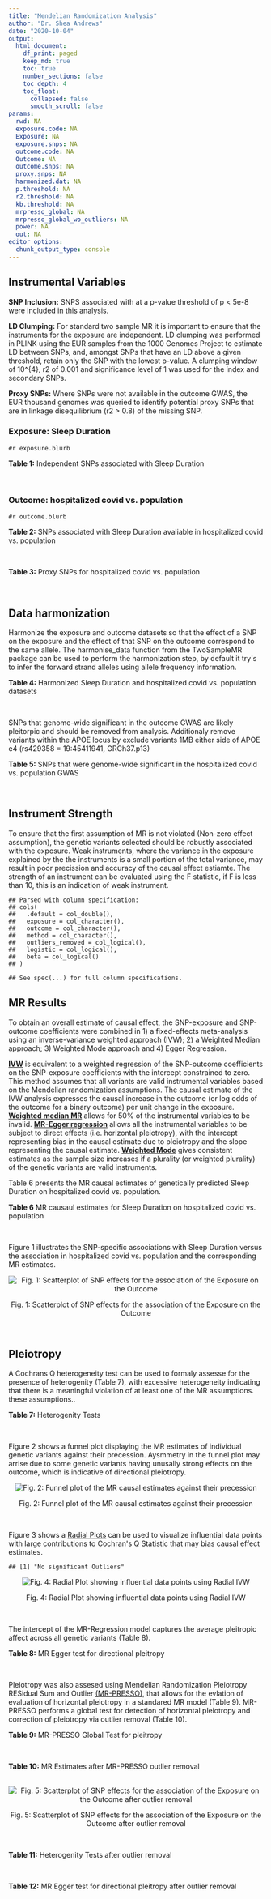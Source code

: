 ```yaml
---
title: "Mendelian Randomization Analysis"
author: "Dr. Shea Andrews"
date: "2020-10-04"
output:
  html_document:
    df_print: paged
    keep_md: true
    toc: true
    number_sections: false
    toc_depth: 4
    toc_float:
      collapsed: false
      smooth_scroll: false
params:
  rwd: NA
  exposure.code: NA
  Exposure: NA
  exposure.snps: NA
  outcome.code: NA
  Outcome: NA
  outcome.snps: NA
  proxy.snps: NA
  harmonized.dat: NA
  p.threshold: NA
  r2.threshold: NA
  kb.threshold: NA
  mrpresso_global: NA
  mrpresso_global_wo_outliers: NA
  power: NA
  out: NA
editor_options:
  chunk_output_type: console
---
```







## Instrumental Variables
**SNP Inclusion:** SNPS associated with at a p-value threshold of p < 5e-8 were included in this analysis.
<br>

**LD Clumping:** For standard two sample MR it is important to ensure that the instruments for the exposure are independent. LD clumping was performed in PLINK using the EUR samples from the 1000 Genomes Project to estimate LD between SNPs, and, amongst SNPs that have an LD above a given threshold, retain only the SNP with the lowest p-value. A clumping window of 10^{4}, r2 of 0.001 and significance level of 1 was used for the index and secondary SNPs.
<br>

**Proxy SNPs:** Where SNPs were not available in the outcome GWAS, the EUR thousand genomes was queried to identify potential proxy SNPs that are in linkage disequilibrium (r2 > 0.8) of the missing SNP.
<br>

### Exposure: Sleep Duration
`#r exposure.blurb`
<br>

**Table 1:** Independent SNPs associated with Sleep Duration
<div data-pagedtable="false">
  <script data-pagedtable-source type="application/json">
{"columns":[{"label":["SNP"],"name":[1],"type":["chr"],"align":["left"]},{"label":["CHROM"],"name":[2],"type":["dbl"],"align":["right"]},{"label":["POS"],"name":[3],"type":["dbl"],"align":["right"]},{"label":["REF"],"name":[4],"type":["chr"],"align":["left"]},{"label":["ALT"],"name":[5],"type":["chr"],"align":["left"]},{"label":["AF"],"name":[6],"type":["dbl"],"align":["right"]},{"label":["BETA"],"name":[7],"type":["dbl"],"align":["right"]},{"label":["SE"],"name":[8],"type":["dbl"],"align":["right"]},{"label":["Z"],"name":[9],"type":["dbl"],"align":["right"]},{"label":["P"],"name":[10],"type":["dbl"],"align":["right"]},{"label":["N"],"name":[11],"type":["dbl"],"align":["right"]},{"label":["TRAIT"],"name":[12],"type":["chr"],"align":["left"]}],"data":[{"1":"rs915416","2":"1","3":"34731984","4":"C","5":"G","6":"0.710053","7":"-0.0192587","8":"0.00249452","9":"-7.72040","10":"9.9e-15","11":"446118","12":"Sleep_Duration"},{"1":"rs269054","2":"1","3":"57864304","4":"T","5":"A","6":"0.422076","7":"0.0136431","8":"0.00229327","9":"5.94919","10":"2.1e-09","11":"446118","12":"Sleep_Duration"},{"1":"rs61796569","2":"1","3":"66476437","4":"C","5":"T","6":"0.269583","7":"0.0154442","8":"0.00256443","9":"6.02247","10":"1.5e-09","11":"446118","12":"Sleep_Duration"},{"1":"rs12567114","2":"1","3":"98527951","4":"G","5":"A","6":"0.275802","7":"0.0148307","8":"0.00254030","9":"5.83817","10":"4.3e-09","11":"446118","12":"Sleep_Duration"},{"1":"rs62120041","2":"2","3":"9185564","4":"T","5":"C","6":"0.066098","7":"-0.0261113","8":"0.00457497","9":"-5.70743","10":"9.6e-09","11":"446118","12":"Sleep_Duration"},{"1":"rs374153","2":"2","3":"40382712","4":"C","5":"T","6":"0.841915","7":"-0.0176119","8":"0.00310308","9":"-5.67562","10":"9.1e-09","11":"446118","12":"Sleep_Duration"},{"1":"rs2717076","2":"2","3":"58061127","4":"C","5":"T","6":"0.627416","7":"0.0184107","8":"0.00234091","9":"7.86476","10":"3.1e-15","11":"446118","12":"Sleep_Duration"},{"1":"rs75539574","2":"2","3":"58871658","4":"A","5":"C","6":"0.085792","7":"0.0362482","8":"0.00406522","9":"8.91666","10":"6.9e-19","11":"446118","12":"Sleep_Duration"},{"1":"rs7556815","2":"2","3":"114085785","4":"G","5":"A","6":"0.219144","7":"0.0407248","8":"0.00274023","9":"14.86180","10":"1.3e-49","11":"446118","12":"Sleep_Duration"},{"1":"rs35662245","2":"2","3":"147583187","4":"T","5":"A","6":"0.338744","7":"0.0145968","8":"0.00239263","9":"6.10073","10":"1.4e-09","11":"446118","12":"Sleep_Duration"},{"1":"rs11885663","2":"2","3":"166944004","4":"C","5":"T","6":"0.247809","7":"0.0162176","8":"0.00261811","9":"6.19439","10":"8.6e-10","11":"446118","12":"Sleep_Duration"},{"1":"rs10173260","2":"2","3":"210377845","4":"T","5":"C","6":"0.606235","7":"0.0128368","8":"0.00231322","9":"5.54932","10":"2.9e-08","11":"446118","12":"Sleep_Duration"},{"1":"rs112230981","2":"3","3":"55879269","4":"A","5":"G","6":"0.050160","7":"-0.0315275","8":"0.00522787","9":"-6.03066","10":"2.2e-09","11":"446118","12":"Sleep_Duration"},{"1":"rs17732997","2":"3","3":"70470834","4":"C","5":"G","6":"0.430902","7":"-0.0129345","8":"0.00228820","9":"-5.65270","10":"1.2e-08","11":"446118","12":"Sleep_Duration"},{"1":"rs7644809","2":"3","3":"107564459","4":"T","5":"C","6":"0.578394","7":"-0.0130621","8":"0.00230148","9":"-5.67552","10":"1.6e-08","11":"446118","12":"Sleep_Duration"},{"1":"rs13088093","2":"3","3":"135838598","4":"T","5":"G","6":"0.336317","7":"0.0162722","8":"0.00240235","9":"6.77345","10":"7.0e-12","11":"446118","12":"Sleep_Duration"},{"1":"rs2192528","2":"4","3":"18327896","4":"A","5":"G","6":"0.519935","7":"-0.0133687","8":"0.00226920","9":"-5.89137","10":"2.7e-09","11":"446118","12":"Sleep_Duration"},{"1":"rs17427571","2":"4","3":"82254908","4":"A","5":"G","6":"0.315687","7":"-0.0138255","8":"0.00243544","9":"-5.67680","10":"1.3e-08","11":"446118","12":"Sleep_Duration"},{"1":"rs35531607","2":"4","3":"92533225","4":"T","5":"C","6":"0.474083","7":"0.0128402","8":"0.00227278","9":"5.64956","10":"1.5e-08","11":"446118","12":"Sleep_Duration"},{"1":"rs13109404","2":"4","3":"102896591","4":"T","5":"G","6":"0.071976","7":"-0.0312035","8":"0.00440829","9":"-7.07837","10":"1.4e-12","11":"446118","12":"Sleep_Duration"},{"1":"rs365663","2":"5","3":"1428883","4":"A","5":"G","6":"0.454037","7":"-0.0146291","8":"0.00227857","9":"-6.42030","10":"1.0e-10","11":"446118","12":"Sleep_Duration"},{"1":"rs465700","2":"5","3":"3126493","4":"C","5":"G","6":"0.892166","7":"-0.0225148","8":"0.00367362","9":"-6.12878","10":"1.4e-09","11":"446118","12":"Sleep_Duration"},{"1":"rs56372231","2":"5","3":"102321905","4":"C","5":"T","6":"0.334093","7":"0.0169439","8":"0.00239981","9":"7.06052","10":"2.2e-12","11":"446118","12":"Sleep_Duration"},{"1":"rs11567976","2":"5","3":"137654218","4":"C","5":"T","6":"0.570908","7":"0.0128042","8":"0.00228516","9":"5.60320","10":"2.1e-08","11":"446118","12":"Sleep_Duration"},{"1":"rs151014368","2":"5","3":"176751059","4":"G","5":"A","6":"0.206258","7":"0.0160924","8":"0.00281958","9":"5.70737","10":"9.1e-09","11":"446118","12":"Sleep_Duration"},{"1":"rs34556183","2":"6","3":"28584775","4":"A","5":"G","6":"0.280394","7":"-0.0169228","8":"0.00252323","9":"-6.70680","10":"2.3e-11","11":"446118","12":"Sleep_Duration"},{"1":"rs113113059","2":"6","3":"43160375","4":"T","5":"C","6":"0.220000","7":"-0.0161406","8":"0.00273732","9":"-5.89650","10":"8.4e-09","11":"446118","12":"Sleep_Duration"},{"1":"rs9382445","2":"6","3":"54937974","4":"T","5":"C","6":"0.376950","7":"-0.0145360","8":"0.00233387","9":"-6.22828","10":"4.8e-10","11":"446118","12":"Sleep_Duration"},{"1":"rs2231265","2":"6","3":"89790201","4":"A","5":"G","6":"0.772289","7":"0.0149550","8":"0.00269917","9":"5.54059","10":"2.7e-08","11":"446118","12":"Sleep_Duration"},{"1":"rs9345234","2":"6","3":"93162639","4":"A","5":"C","6":"0.578016","7":"0.0130117","8":"0.00229893","9":"5.65989","10":"1.8e-08","11":"446118","12":"Sleep_Duration"},{"1":"rs34731055","2":"7","3":"2106928","4":"C","5":"T","6":"0.180890","7":"0.0194603","8":"0.00294778","9":"6.60168","10":"3.7e-11","11":"446118","12":"Sleep_Duration"},{"1":"rs2079070","2":"7","3":"114126432","4":"C","5":"G","6":"0.735387","7":"-0.0175475","8":"0.00256638","9":"-6.83745","10":"7.5e-12","11":"446118","12":"Sleep_Duration"},{"1":"rs7806045","2":"7","3":"132610266","4":"T","5":"C","6":"0.245297","7":"-0.0147916","8":"0.00262577","9":"-5.63324","10":"1.4e-08","11":"446118","12":"Sleep_Duration"},{"1":"rs4841498","2":"8","3":"10985432","4":"C","5":"T","6":"0.513040","7":"-0.0139954","8":"0.00226922","9":"-6.16749","10":"1.2e-09","11":"446118","12":"Sleep_Duration"},{"1":"rs73219758","2":"8","3":"14279446","4":"G","5":"A","6":"0.291936","7":"-0.0164012","8":"0.00249526","9":"-6.57294","10":"5.6e-11","11":"446118","12":"Sleep_Duration"},{"1":"rs10973207","2":"9","3":"37100525","4":"G","5":"T","6":"0.157677","7":"0.0204339","8":"0.00312394","9":"6.54107","10":"6.0e-11","11":"446118","12":"Sleep_Duration"},{"1":"rs1776776","2":"9","3":"140497072","4":"T","5":"C","6":"0.126168","7":"-0.0199630","8":"0.00341071","9":"-5.85303","10":"4.9e-09","11":"446118","12":"Sleep_Duration"},{"1":"rs12246842","2":"10","3":"21830580","4":"A","5":"G","6":"0.540185","7":"-0.0133949","8":"0.00227425","9":"-5.88981","10":"3.9e-09","11":"446118","12":"Sleep_Duration"},{"1":"rs10761674","2":"10","3":"64618340","4":"C","5":"T","6":"0.522666","7":"-0.0123329","8":"0.00226591","9":"-5.44280","10":"4.2e-08","11":"446118","12":"Sleep_Duration"},{"1":"rs11190970","2":"10","3":"103128332","4":"G","5":"A","6":"0.201339","7":"-0.0153790","8":"0.00282318","9":"-5.44740","10":"4.6e-08","11":"446118","12":"Sleep_Duration"},{"1":"rs7915425","2":"10","3":"125016501","4":"T","5":"C","6":"0.825318","7":"-0.0190638","8":"0.00298959","9":"-6.37673","10":"2.0e-10","11":"446118","12":"Sleep_Duration"},{"1":"rs1517572","2":"11","3":"28829882","4":"A","5":"C","6":"0.580536","7":"0.0146443","8":"0.00229467","9":"6.38188","10":"1.5e-10","11":"446118","12":"Sleep_Duration"},{"1":"rs4592416","2":"11","3":"43800474","4":"A","5":"G","6":"0.464407","7":"0.0146828","8":"0.00227010","9":"6.46791","10":"9.3e-11","11":"446118","12":"Sleep_Duration"},{"1":"rs11039544","2":"11","3":"48173412","4":"G","5":"A","6":"0.162221","7":"-0.0183890","8":"0.00307361","9":"-5.98287","10":"1.9e-09","11":"446118","12":"Sleep_Duration"},{"1":"rs174560","2":"11","3":"61581764","4":"T","5":"C","6":"0.314215","7":"0.0135751","8":"0.00243675","9":"5.57099","10":"2.8e-08","11":"446118","12":"Sleep_Duration"},{"1":"rs12791153","2":"11","3":"80685181","4":"A","5":"T","6":"0.081089","7":"0.0235481","8":"0.00421690","9":"5.58422","10":"1.9e-08","11":"446118","12":"Sleep_Duration"},{"1":"rs1553132","2":"11","3":"88297740","4":"A","5":"G","6":"0.258433","7":"0.0145068","8":"0.00258447","9":"5.61307","10":"2.5e-08","11":"446118","12":"Sleep_Duration"},{"1":"rs1939455","2":"11","3":"101520886","4":"G","5":"T","6":"0.120554","7":"-0.0204253","8":"0.00356118","9":"-5.73554","10":"1.2e-08","11":"446118","12":"Sleep_Duration"},{"1":"rs1079727","2":"11","3":"113289182","4":"T","5":"C","6":"0.157818","7":"0.0182922","8":"0.00310347","9":"5.89411","10":"5.3e-09","11":"446118","12":"Sleep_Duration"},{"1":"rs3751046","2":"11","3":"122828342","4":"A","5":"G","6":"0.146493","7":"0.0194129","8":"0.00320818","9":"6.05106","10":"1.1e-09","11":"446118","12":"Sleep_Duration"},{"1":"rs34354917","2":"12","3":"38764559","4":"C","5":"A","6":"0.289528","7":"-0.0137464","8":"0.00250081","9":"-5.49678","10":"3.9e-08","11":"446118","12":"Sleep_Duration"},{"1":"rs4767550","2":"12","3":"117951150","4":"A","5":"G","6":"0.414138","7":"0.0143001","8":"0.00230960","9":"6.19159","10":"6.3e-10","11":"446118","12":"Sleep_Duration"},{"1":"rs6575005","2":"14","3":"26954078","4":"T","5":"C","6":"0.242146","7":"-0.0155637","8":"0.00264172","9":"-5.89150","10":"4.4e-09","11":"446118","12":"Sleep_Duration"},{"1":"rs10483350","2":"14","3":"29816155","4":"A","5":"G","6":"0.195418","7":"0.0173690","8":"0.00286760","9":"6.05698","10":"1.5e-09","11":"446118","12":"Sleep_Duration"},{"1":"rs61985058","2":"14","3":"60233841","4":"C","5":"T","6":"0.143176","7":"0.0185938","8":"0.00322893","9":"5.75850","10":"1.3e-08","11":"446118","12":"Sleep_Duration"},{"1":"rs55658675","2":"14","3":"65554638","4":"C","5":"T","6":"0.355062","7":"-0.0131415","8":"0.00236892","9":"-5.54746","10":"2.0e-08","11":"446118","12":"Sleep_Duration"},{"1":"rs11621908","2":"14","3":"78495761","4":"C","5":"T","6":"0.082859","7":"-0.0240951","8":"0.00416298","9":"-5.78795","10":"5.6e-09","11":"446118","12":"Sleep_Duration"},{"1":"rs8038326","2":"15","3":"47989799","4":"A","5":"G","6":"0.273090","7":"-0.0159204","8":"0.00254070","9":"-6.26615","10":"2.8e-10","11":"446118","12":"Sleep_Duration"},{"1":"rs3095508","2":"16","3":"6550400","4":"C","5":"A","6":"0.406471","7":"-0.0153518","8":"0.00230437","9":"-6.66204","10":"3.1e-11","11":"446118","12":"Sleep_Duration"},{"1":"rs11643715","2":"16","3":"23909538","4":"C","5":"G","6":"0.290942","7":"0.0138950","8":"0.00249658","9":"5.56561","10":"3.2e-08","11":"446118","12":"Sleep_Duration"},{"1":"rs9937053","2":"16","3":"53799507","4":"G","5":"A","6":"0.423305","7":"-0.0169348","8":"0.00229041","9":"-7.39379","10":"1.2e-13","11":"446118","12":"Sleep_Duration"},{"1":"rs7198661","2":"16","3":"56090428","4":"T","5":"C","6":"0.497682","7":"-0.0133829","8":"0.00227449","9":"-5.88391","10":"3.9e-09","11":"446118","12":"Sleep_Duration"},{"1":"rs3027234","2":"17","3":"8136092","4":"C","5":"T","6":"0.227151","7":"-0.0151536","8":"0.00270628","9":"-5.59942","10":"2.3e-08","11":"446118","12":"Sleep_Duration"},{"1":"rs205024","2":"17","3":"11227352","4":"C","5":"T","6":"0.383735","7":"0.0138261","8":"0.00232711","9":"5.94132","10":"3.9e-09","11":"446118","12":"Sleep_Duration"},{"1":"rs8072993","2":"17","3":"21335627","4":"T","5":"G","6":"0.636508","7":"0.0174776","8":"0.00282169","9":"6.19402","10":"4.2e-10","11":"446118","12":"Sleep_Duration"},{"1":"rs147114641","2":"17","3":"43581015","4":"C","5":"A","6":"0.226278","7":"-0.0159801","8":"0.00270379","9":"-5.91026","10":"3.1e-09","11":"446118","12":"Sleep_Duration"},{"1":"rs2696429","2":"17","3":"44335274","4":"G","5":"A","6":"0.226374","7":"-0.0168884","8":"0.00270763","9":"-6.23734","10":"4.0e-10","11":"446118","12":"Sleep_Duration"},{"1":"rs553223732","2":"17","3":"44361954","4":"G","5":"C","6":"0.206352","7":"-0.0167895","8":"0.00288464","9":"-5.82031","10":"5.3e-09","11":"446118","12":"Sleep_Duration"},{"1":"rs538476570","2":"17","3":"44369623","4":"A","5":"G","6":"0.207307","7":"-0.0164347","8":"0.00290505","9":"-5.65729","10":"1.3e-08","11":"446118","12":"Sleep_Duration"},{"1":"rs547290689","2":"17","3":"45567907","4":"C","5":"T","6":"0.558590","7":"-0.0132418","8":"0.00229345","9":"-5.77375","10":"7.5e-09","11":"446118","12":"Sleep_Duration"},{"1":"rs12607679","2":"18","3":"53059748","4":"T","5":"C","6":"0.262283","7":"-0.0201387","8":"0.00259284","9":"-7.76704","10":"8.3e-15","11":"446118","12":"Sleep_Duration"},{"1":"rs10421649","2":"19","3":"9942262","4":"T","5":"A","6":"0.556970","7":"0.0132975","8":"0.00229462","9":"5.79508","10":"6.9e-09","11":"446118","12":"Sleep_Duration"},{"1":"rs2072727","2":"20","3":"43538733","4":"T","5":"C","6":"0.563830","7":"-0.0132425","8":"0.00228506","9":"-5.79525","10":"7.9e-09","11":"446118","12":"Sleep_Duration"}],"options":{"columns":{"min":{},"max":[10]},"rows":{"min":[10],"max":[10]},"pages":{}}}
  </script>
</div>
<br>

### Outcome: hospitalized covid vs. population
`#r outcome.blurb`
<br>

**Table 2:** SNPs associated with Sleep Duration avaliable in hospitalized covid vs. population
<div data-pagedtable="false">
  <script data-pagedtable-source type="application/json">
{"columns":[{"label":["SNP"],"name":[1],"type":["chr"],"align":["left"]},{"label":["CHROM"],"name":[2],"type":["dbl"],"align":["right"]},{"label":["POS"],"name":[3],"type":["dbl"],"align":["right"]},{"label":["REF"],"name":[4],"type":["chr"],"align":["left"]},{"label":["ALT"],"name":[5],"type":["chr"],"align":["left"]},{"label":["AF"],"name":[6],"type":["dbl"],"align":["right"]},{"label":["BETA"],"name":[7],"type":["dbl"],"align":["right"]},{"label":["SE"],"name":[8],"type":["dbl"],"align":["right"]},{"label":["Z"],"name":[9],"type":["dbl"],"align":["right"]},{"label":["P"],"name":[10],"type":["dbl"],"align":["right"]},{"label":["N"],"name":[11],"type":["dbl"],"align":["right"]},{"label":["TRAIT"],"name":[12],"type":["chr"],"align":["left"]}],"data":[{"1":"rs915416","2":"1","3":"34731984","4":"C","5":"G","6":"0.70710","7":"0.00486350","8":"0.025471","9":"0.190942641","10":"0.84860","11":"1019179","12":"COVID:_hospitalized_vs._population"},{"1":"rs269054","2":"1","3":"57864304","4":"T","5":"A","6":"0.40680","7":"-0.01151900","8":"0.028903","9":"-0.398539944","10":"0.69020","11":"1009123","12":"COVID:_hospitalized_vs._population"},{"1":"rs61796569","2":"1","3":"66476437","4":"C","5":"T","6":"0.25670","7":"-0.02118300","8":"0.032639","9":"-0.649008854","10":"0.51630","11":"1009123","12":"COVID:_hospitalized_vs._population"},{"1":"rs12567114","2":"1","3":"98527951","4":"G","5":"A","6":"0.27400","7":"-0.01953500","8":"0.032770","9":"-0.596124504","10":"0.55110","11":"995703","12":"COVID:_hospitalized_vs._population"},{"1":"rs112230981","2":"3","3":"55879269","4":"A","5":"G","6":"0.04787","7":"-0.00442100","8":"0.063698","9":"-0.069405633","10":"0.94470","11":"1012610","12":"COVID:_hospitalized_vs._population"},{"1":"rs17732997","2":"3","3":"70470834","4":"C","5":"G","6":"0.41090","7":"-0.03910700","8":"0.028821","9":"-1.356892544","10":"0.17480","11":"995703","12":"COVID:_hospitalized_vs._population"},{"1":"rs7644809","2":"3","3":"107564459","4":"T","5":"C","6":"0.57140","7":"0.01044900","8":"0.028638","9":"0.364864865","10":"0.71520","11":"1002554","12":"COVID:_hospitalized_vs._population"},{"1":"rs13088093","2":"3","3":"135838598","4":"T","5":"G","6":"0.32490","7":"-0.00765180","8":"0.029906","9":"-0.255861700","10":"0.79810","11":"1009123","12":"COVID:_hospitalized_vs._population"},{"1":"rs2192528","2":"4","3":"18327896","4":"A","5":"G","6":"0.49790","7":"0.00015750","8":"0.023744","9":"0.006633255","10":"0.99470","11":"1019179","12":"COVID:_hospitalized_vs._population"},{"1":"rs17427571","2":"4","3":"82254908","4":"A","5":"G","6":"0.33510","7":"-0.00376210","8":"0.025220","9":"-0.149171293","10":"0.88140","11":"1019179","12":"COVID:_hospitalized_vs._population"},{"1":"rs35531607","2":"4","3":"92533225","4":"T","5":"C","6":"0.44900","7":"-0.03033700","8":"0.023587","9":"-1.286174588","10":"0.19840","11":"1019179","12":"COVID:_hospitalized_vs._population"},{"1":"rs13109404","2":"4","3":"102896591","4":"T","5":"G","6":"0.04689","7":"0.11086000","8":"0.046845","9":"2.366527911","10":"0.01796","11":"985195","12":"COVID:_hospitalized_vs._population"},{"1":"rs365663","2":"5","3":"1428883","4":"A","5":"G","6":"0.48300","7":"-0.00055774","8":"0.028457","9":"-0.019599396","10":"0.98440","11":"1009123","12":"COVID:_hospitalized_vs._population"},{"1":"rs465700","2":"5","3":"3126493","4":"C","5":"G","6":"0.87050","7":"0.06399500","8":"0.046978","9":"1.362233386","10":"0.17310","11":"1008510","12":"COVID:_hospitalized_vs._population"},{"1":"rs56372231","2":"5","3":"102321905","4":"C","5":"T","6":"0.32600","7":"-0.01486600","8":"0.024790","9":"-0.599677289","10":"0.54870","11":"1019179","12":"COVID:_hospitalized_vs._population"},{"1":"rs11567976","2":"5","3":"137654218","4":"C","5":"T","6":"0.55150","7":"0.00622130","8":"0.023673","9":"0.262801504","10":"0.79270","11":"1019179","12":"COVID:_hospitalized_vs._population"},{"1":"rs151014368","2":"5","3":"176751059","4":"G","5":"A","6":"0.22870","7":"0.06916100","8":"0.034896","9":"1.981917698","10":"0.04748","11":"1002554","12":"COVID:_hospitalized_vs._population"},{"1":"rs34556183","2":"6","3":"28584775","4":"A","5":"G","6":"0.27580","7":"-0.01526500","8":"0.027806","9":"-0.548982234","10":"0.58300","11":"506057","12":"COVID:_hospitalized_vs._population"},{"1":"rs113113059","2":"6","3":"43160375","4":"T","5":"C","6":"0.21010","7":"0.01599900","8":"0.028540","9":"0.560581640","10":"0.57510","11":"1005759","12":"COVID:_hospitalized_vs._population"},{"1":"rs9382445","2":"6","3":"54937974","4":"T","5":"C","6":"0.36990","7":"0.00363730","8":"0.024305","9":"0.149652335","10":"0.88100","11":"1019179","12":"COVID:_hospitalized_vs._population"},{"1":"rs2231265","2":"6","3":"89790201","4":"A","5":"G","6":"0.78400","7":"0.03442000","8":"0.028246","9":"1.218579622","10":"0.22300","11":"1019179","12":"COVID:_hospitalized_vs._population"},{"1":"rs9345234","2":"6","3":"93162639","4":"A","5":"C","6":"0.55950","7":"-0.00430030","8":"0.028222","9":"-0.152374034","10":"0.87890","11":"1009123","12":"COVID:_hospitalized_vs._population"},{"1":"rs4841498","2":"8","3":"10985432","4":"C","5":"T","6":"0.50660","7":"-0.03631000","8":"0.028501","9":"-1.273990386","10":"0.20270","11":"1009123","12":"COVID:_hospitalized_vs._population"},{"1":"rs73219758","2":"8","3":"14279446","4":"G","5":"A","6":"0.26810","7":"0.04530800","8":"0.026537","9":"1.707351999","10":"0.08775","11":"744768","12":"COVID:_hospitalized_vs._population"},{"1":"rs10973207","2":"9","3":"37100525","4":"G","5":"T","6":"0.17870","7":"0.01196700","8":"0.040143","9":"0.298109259","10":"0.76560","11":"1009123","12":"COVID:_hospitalized_vs._population"},{"1":"rs1776776","2":"9","3":"140497072","4":"T","5":"C","6":"0.15000","7":"0.00649920","8":"0.034044","9":"0.190905886","10":"0.84860","11":"1018566","12":"COVID:_hospitalized_vs._population"},{"1":"rs12246842","2":"10","3":"21830580","4":"A","5":"G","6":"0.54600","7":"0.05352700","8":"0.029380","9":"1.821885636","10":"0.06848","11":"981708","12":"COVID:_hospitalized_vs._population"},{"1":"rs10761674","2":"10","3":"64618340","4":"C","5":"T","6":"0.52520","7":"-0.01897900","8":"0.023388","9":"-0.811484522","10":"0.41710","11":"1019179","12":"COVID:_hospitalized_vs._population"},{"1":"rs11190970","2":"10","3":"103128332","4":"G","5":"A","6":"0.19820","7":"0.00030290","8":"0.030651","9":"0.009882222","10":"0.99210","11":"780468","12":"COVID:_hospitalized_vs._population"},{"1":"rs7915425","2":"10","3":"125016501","4":"T","5":"C","6":"0.83540","7":"-0.00795150","8":"0.030551","9":"-0.260269713","10":"0.79470","11":"999190","12":"COVID:_hospitalized_vs._population"},{"1":"rs1517572","2":"11","3":"28829882","4":"A","5":"C","6":"0.61140","7":"0.00605620","8":"0.028922","9":"0.209397690","10":"0.83410","11":"995703","12":"COVID:_hospitalized_vs._population"},{"1":"rs4592416","2":"11","3":"43800474","4":"A","5":"G","6":"0.47130","7":"-0.00990110","8":"0.023701","9":"-0.417750306","10":"0.67610","11":"1019179","12":"COVID:_hospitalized_vs._population"},{"1":"rs11039544","2":"11","3":"48173412","4":"G","5":"A","6":"0.15920","7":"0.00846830","8":"0.030203","9":"0.280379433","10":"0.77920","11":"1019179","12":"COVID:_hospitalized_vs._population"},{"1":"rs174560","2":"11","3":"61581764","4":"T","5":"C","6":"0.33850","7":"-0.00991910","8":"0.025761","9":"-0.385043282","10":"0.70020","11":"1019179","12":"COVID:_hospitalized_vs._population"},{"1":"rs12791153","2":"11","3":"80685181","4":"A","5":"T","6":"0.08795","7":"-0.00433430","8":"0.055728","9":"-0.077775983","10":"0.93800","11":"981708","12":"COVID:_hospitalized_vs._population"},{"1":"rs1553132","2":"11","3":"88297740","4":"A","5":"G","6":"0.26100","7":"-0.00697090","8":"0.026885","9":"-0.259285847","10":"0.79540","11":"1019179","12":"COVID:_hospitalized_vs._population"},{"1":"rs1939455","2":"11","3":"101520886","4":"G","5":"T","6":"0.10850","7":"0.03989500","8":"0.044402","9":"0.898495563","10":"0.36890","11":"734712","12":"COVID:_hospitalized_vs._population"},{"1":"rs1079727","2":"11","3":"113289182","4":"T","5":"C","6":"0.17130","7":"-0.02058600","8":"0.033017","9":"-0.623496986","10":"0.53300","11":"1019179","12":"COVID:_hospitalized_vs._population"},{"1":"rs3751046","2":"11","3":"122828342","4":"A","5":"G","6":"0.14870","7":"0.00330030","8":"0.032810","9":"0.100588235","10":"0.91990","11":"1019179","12":"COVID:_hospitalized_vs._population"},{"1":"rs34354917","2":"12","3":"38764559","4":"C","5":"A","6":"0.27420","7":"0.01011500","8":"0.026456","9":"0.382332930","10":"0.70220","11":"1019179","12":"COVID:_hospitalized_vs._population"},{"1":"rs4767550","2":"12","3":"117951150","4":"A","5":"G","6":"0.42060","7":"0.01619200","8":"0.029429","9":"0.550205580","10":"0.58220","11":"1009123","12":"COVID:_hospitalized_vs._population"},{"1":"rs6575005","2":"14","3":"26954078","4":"T","5":"C","6":"0.23390","7":"0.05373400","8":"0.027282","9":"1.969577010","10":"0.04889","11":"1019179","12":"COVID:_hospitalized_vs._population"},{"1":"rs10483350","2":"14","3":"29816155","4":"A","5":"G","6":"0.19170","7":"0.02336600","8":"0.036264","9":"0.644330465","10":"0.51940","11":"981708","12":"COVID:_hospitalized_vs._population"},{"1":"rs61985058","2":"14","3":"60233841","4":"C","5":"T","6":"0.12920","7":"-0.03170600","8":"0.035296","9":"-0.898288758","10":"0.36900","11":"1012610","12":"COVID:_hospitalized_vs._population"},{"1":"rs55658675","2":"14","3":"65554638","4":"C","5":"T","6":"0.36450","7":"0.01285500","8":"0.025020","9":"0.513788969","10":"0.60740","11":"1019179","12":"COVID:_hospitalized_vs._population"},{"1":"rs11621908","2":"14","3":"78495761","4":"C","5":"T","6":"0.07664","7":"-0.02167900","8":"0.047781","9":"-0.453715912","10":"0.65000","11":"1002554","12":"COVID:_hospitalized_vs._population"},{"1":"rs3095508","2":"16","3":"6550400","4":"C","5":"A","6":"0.40490","7":"0.02159400","8":"0.024168","9":"0.893495531","10":"0.37160","11":"991764","12":"COVID:_hospitalized_vs._population"},{"1":"rs11643715","2":"16","3":"23909538","4":"C","5":"G","6":"0.26960","7":"-0.04013700","8":"0.030693","9":"-1.307692308","10":"0.19100","11":"1009123","12":"COVID:_hospitalized_vs._population"},{"1":"rs9937053","2":"16","3":"53799507","4":"G","5":"A","6":"0.42770","7":"0.02200200","8":"0.023601","9":"0.932248634","10":"0.35120","11":"1019179","12":"COVID:_hospitalized_vs._population"},{"1":"rs7198661","2":"16","3":"56090428","4":"T","5":"C","6":"0.45940","7":"-0.00043200","8":"0.029501","9":"-0.014643571","10":"0.98830","11":"707297","12":"COVID:_hospitalized_vs._population"},{"1":"rs3027234","2":"17","3":"8136092","4":"C","5":"T","6":"0.20450","7":"0.01965500","8":"0.028204","9":"0.696886966","10":"0.48590","11":"1019179","12":"COVID:_hospitalized_vs._population"},{"1":"rs205024","2":"17","3":"11227352","4":"C","5":"T","6":"0.38290","7":"0.00255240","8":"0.023886","9":"0.106857573","10":"0.91490","11":"1019179","12":"COVID:_hospitalized_vs._population"},{"1":"rs547290689","2":"17","3":"45567907","4":"C","5":"T","6":"0.01107","7":"0.26351000","8":"0.201450","9":"1.308066518","10":"0.19090","11":"707761","12":"COVID:_hospitalized_vs._population"},{"1":"rs12607679","2":"18","3":"53059748","4":"T","5":"C","6":"0.24140","7":"-0.05471400","8":"0.032246","9":"-1.696768591","10":"0.08974","11":"1009123","12":"COVID:_hospitalized_vs._population"},{"1":"rs2072727","2":"20","3":"43538733","4":"T","5":"C","6":"0.55320","7":"0.00317390","8":"0.028818","9":"0.110136026","10":"0.91230","11":"1009123","12":"COVID:_hospitalized_vs._population"},{"1":"rs62120041","2":"NA","3":"NA","4":"NA","5":"NA","6":"NA","7":"NA","8":"NA","9":"NA","10":"NA","11":"NA","12":"NA"},{"1":"rs374153","2":"NA","3":"NA","4":"NA","5":"NA","6":"NA","7":"NA","8":"NA","9":"NA","10":"NA","11":"NA","12":"NA"},{"1":"rs2717076","2":"NA","3":"NA","4":"NA","5":"NA","6":"NA","7":"NA","8":"NA","9":"NA","10":"NA","11":"NA","12":"NA"},{"1":"rs75539574","2":"NA","3":"NA","4":"NA","5":"NA","6":"NA","7":"NA","8":"NA","9":"NA","10":"NA","11":"NA","12":"NA"},{"1":"rs7556815","2":"NA","3":"NA","4":"NA","5":"NA","6":"NA","7":"NA","8":"NA","9":"NA","10":"NA","11":"NA","12":"NA"},{"1":"rs35662245","2":"NA","3":"NA","4":"NA","5":"NA","6":"NA","7":"NA","8":"NA","9":"NA","10":"NA","11":"NA","12":"NA"},{"1":"rs11885663","2":"NA","3":"NA","4":"NA","5":"NA","6":"NA","7":"NA","8":"NA","9":"NA","10":"NA","11":"NA","12":"NA"},{"1":"rs10173260","2":"NA","3":"NA","4":"NA","5":"NA","6":"NA","7":"NA","8":"NA","9":"NA","10":"NA","11":"NA","12":"NA"},{"1":"rs34731055","2":"NA","3":"NA","4":"NA","5":"NA","6":"NA","7":"NA","8":"NA","9":"NA","10":"NA","11":"NA","12":"NA"},{"1":"rs2079070","2":"NA","3":"NA","4":"NA","5":"NA","6":"NA","7":"NA","8":"NA","9":"NA","10":"NA","11":"NA","12":"NA"},{"1":"rs7806045","2":"NA","3":"NA","4":"NA","5":"NA","6":"NA","7":"NA","8":"NA","9":"NA","10":"NA","11":"NA","12":"NA"},{"1":"rs8038326","2":"NA","3":"NA","4":"NA","5":"NA","6":"NA","7":"NA","8":"NA","9":"NA","10":"NA","11":"NA","12":"NA"},{"1":"rs8072993","2":"NA","3":"NA","4":"NA","5":"NA","6":"NA","7":"NA","8":"NA","9":"NA","10":"NA","11":"NA","12":"NA"},{"1":"rs147114641","2":"NA","3":"NA","4":"NA","5":"NA","6":"NA","7":"NA","8":"NA","9":"NA","10":"NA","11":"NA","12":"NA"},{"1":"rs2696429","2":"NA","3":"NA","4":"NA","5":"NA","6":"NA","7":"NA","8":"NA","9":"NA","10":"NA","11":"NA","12":"NA"},{"1":"rs553223732","2":"NA","3":"NA","4":"NA","5":"NA","6":"NA","7":"NA","8":"NA","9":"NA","10":"NA","11":"NA","12":"NA"},{"1":"rs538476570","2":"NA","3":"NA","4":"NA","5":"NA","6":"NA","7":"NA","8":"NA","9":"NA","10":"NA","11":"NA","12":"NA"},{"1":"rs10421649","2":"NA","3":"NA","4":"NA","5":"NA","6":"NA","7":"NA","8":"NA","9":"NA","10":"NA","11":"NA","12":"NA"}],"options":{"columns":{"min":{},"max":[10]},"rows":{"min":[10],"max":[10]},"pages":{}}}
  </script>
</div>
<br>

**Table 3:** Proxy SNPs for hospitalized covid vs. population
<div data-pagedtable="false">
  <script data-pagedtable-source type="application/json">
{"columns":[{"label":["target_snp"],"name":[1],"type":["chr"],"align":["left"]},{"label":["proxy_snp"],"name":[2],"type":["chr"],"align":["left"]},{"label":["ld.r2"],"name":[3],"type":["dbl"],"align":["right"]},{"label":["Dprime"],"name":[4],"type":["dbl"],"align":["right"]},{"label":["PHASE"],"name":[5],"type":["chr"],"align":["left"]},{"label":["X12"],"name":[6],"type":["lgl"],"align":["right"]},{"label":["CHROM"],"name":[7],"type":["dbl"],"align":["right"]},{"label":["POS"],"name":[8],"type":["dbl"],"align":["right"]},{"label":["REF.proxy"],"name":[9],"type":["chr"],"align":["left"]},{"label":["ALT.proxy"],"name":[10],"type":["chr"],"align":["left"]},{"label":["AF"],"name":[11],"type":["dbl"],"align":["right"]},{"label":["BETA"],"name":[12],"type":["dbl"],"align":["right"]},{"label":["SE"],"name":[13],"type":["dbl"],"align":["right"]},{"label":["Z"],"name":[14],"type":["dbl"],"align":["right"]},{"label":["P"],"name":[15],"type":["dbl"],"align":["right"]},{"label":["N"],"name":[16],"type":["dbl"],"align":["right"]},{"label":["TRAIT"],"name":[17],"type":["chr"],"align":["left"]},{"label":["ref"],"name":[18],"type":["chr"],"align":["left"]},{"label":["ref.proxy"],"name":[19],"type":["chr"],"align":["left"]},{"label":["alt"],"name":[20],"type":["chr"],"align":["left"]},{"label":["alt.proxy"],"name":[21],"type":["chr"],"align":["left"]},{"label":["ALT"],"name":[22],"type":["chr"],"align":["left"]},{"label":["REF"],"name":[23],"type":["chr"],"align":["left"]},{"label":["proxy.outcome"],"name":[24],"type":["lgl"],"align":["right"]}],"data":[{"1":"rs147114641","2":"rs190174223","3":"0.922148","4":"1","5":"AA/CG","6":"NA","7":"17","8":"43748492","9":"G","10":"A","11":"0.021110","12":"-0.053017","13":"0.115690","14":"-0.4582678","15":"0.6468","16":"974526","17":"COVID:_hospitalized_vs._population","18":"A","19":"A","20":"C","21":"G","22":"A","23":"C","24":"TRUE"},{"1":"rs2696429","2":"rs2696531","3":"0.964432","4":"1","5":"AG/GC","6":"NA","7":"17","8":"44355634","9":"C","10":"A","11":"0.147700","12":"-0.062125","13":"0.039829","14":"-1.5597931","15":"0.1188","16":"682957","17":"COVID:_hospitalized_vs._population","18":"A","19":"G","20":"G","21":"C","22":"G","23":"G","24":"TRUE"},{"1":"rs553223732","2":"rs140912760","3":"1.000000","4":"1","5":"CC/GT","6":"NA","7":"17","8":"44289046","9":"T","10":"C","11":"0.006038","12":"-0.061495","13":"0.249500","14":"-0.2464729","15":"0.8053","16":"958371","17":"COVID:_hospitalized_vs._population","18":"C","19":"C","20":"G","21":"T","22":"C","23":"G","24":"TRUE"},{"1":"rs62120041","2":"NA","3":"NA","4":"NA","5":"NA","6":"NA","7":"NA","8":"NA","9":"NA","10":"NA","11":"NA","12":"NA","13":"NA","14":"NA","15":"NA","16":"NA","17":"NA","18":"NA","19":"NA","20":"NA","21":"NA","22":"NA","23":"NA","24":"NA"},{"1":"rs374153","2":"NA","3":"NA","4":"NA","5":"NA","6":"NA","7":"NA","8":"NA","9":"NA","10":"NA","11":"NA","12":"NA","13":"NA","14":"NA","15":"NA","16":"NA","17":"NA","18":"NA","19":"NA","20":"NA","21":"NA","22":"NA","23":"NA","24":"NA"},{"1":"rs2717076","2":"NA","3":"NA","4":"NA","5":"NA","6":"NA","7":"NA","8":"NA","9":"NA","10":"NA","11":"NA","12":"NA","13":"NA","14":"NA","15":"NA","16":"NA","17":"NA","18":"NA","19":"NA","20":"NA","21":"NA","22":"NA","23":"NA","24":"NA"},{"1":"rs75539574","2":"NA","3":"NA","4":"NA","5":"NA","6":"NA","7":"NA","8":"NA","9":"NA","10":"NA","11":"NA","12":"NA","13":"NA","14":"NA","15":"NA","16":"NA","17":"NA","18":"NA","19":"NA","20":"NA","21":"NA","22":"NA","23":"NA","24":"NA"},{"1":"rs7556815","2":"NA","3":"NA","4":"NA","5":"NA","6":"NA","7":"NA","8":"NA","9":"NA","10":"NA","11":"NA","12":"NA","13":"NA","14":"NA","15":"NA","16":"NA","17":"NA","18":"NA","19":"NA","20":"NA","21":"NA","22":"NA","23":"NA","24":"NA"},{"1":"rs35662245","2":"NA","3":"NA","4":"NA","5":"NA","6":"NA","7":"NA","8":"NA","9":"NA","10":"NA","11":"NA","12":"NA","13":"NA","14":"NA","15":"NA","16":"NA","17":"NA","18":"NA","19":"NA","20":"NA","21":"NA","22":"NA","23":"NA","24":"NA"},{"1":"rs11885663","2":"NA","3":"NA","4":"NA","5":"NA","6":"NA","7":"NA","8":"NA","9":"NA","10":"NA","11":"NA","12":"NA","13":"NA","14":"NA","15":"NA","16":"NA","17":"NA","18":"NA","19":"NA","20":"NA","21":"NA","22":"NA","23":"NA","24":"NA"},{"1":"rs10173260","2":"NA","3":"NA","4":"NA","5":"NA","6":"NA","7":"NA","8":"NA","9":"NA","10":"NA","11":"NA","12":"NA","13":"NA","14":"NA","15":"NA","16":"NA","17":"NA","18":"NA","19":"NA","20":"NA","21":"NA","22":"NA","23":"NA","24":"NA"},{"1":"rs34731055","2":"NA","3":"NA","4":"NA","5":"NA","6":"NA","7":"NA","8":"NA","9":"NA","10":"NA","11":"NA","12":"NA","13":"NA","14":"NA","15":"NA","16":"NA","17":"NA","18":"NA","19":"NA","20":"NA","21":"NA","22":"NA","23":"NA","24":"NA"},{"1":"rs2079070","2":"NA","3":"NA","4":"NA","5":"NA","6":"NA","7":"NA","8":"NA","9":"NA","10":"NA","11":"NA","12":"NA","13":"NA","14":"NA","15":"NA","16":"NA","17":"NA","18":"NA","19":"NA","20":"NA","21":"NA","22":"NA","23":"NA","24":"NA"},{"1":"rs7806045","2":"NA","3":"NA","4":"NA","5":"NA","6":"NA","7":"NA","8":"NA","9":"NA","10":"NA","11":"NA","12":"NA","13":"NA","14":"NA","15":"NA","16":"NA","17":"NA","18":"NA","19":"NA","20":"NA","21":"NA","22":"NA","23":"NA","24":"NA"},{"1":"rs8038326","2":"NA","3":"NA","4":"NA","5":"NA","6":"NA","7":"NA","8":"NA","9":"NA","10":"NA","11":"NA","12":"NA","13":"NA","14":"NA","15":"NA","16":"NA","17":"NA","18":"NA","19":"NA","20":"NA","21":"NA","22":"NA","23":"NA","24":"NA"},{"1":"rs8072993","2":"NA","3":"NA","4":"NA","5":"NA","6":"NA","7":"NA","8":"NA","9":"NA","10":"NA","11":"NA","12":"NA","13":"NA","14":"NA","15":"NA","16":"NA","17":"NA","18":"NA","19":"NA","20":"NA","21":"NA","22":"NA","23":"NA","24":"NA"},{"1":"rs538476570","2":"NA","3":"NA","4":"NA","5":"NA","6":"NA","7":"NA","8":"NA","9":"NA","10":"NA","11":"NA","12":"NA","13":"NA","14":"NA","15":"NA","16":"NA","17":"NA","18":"NA","19":"NA","20":"NA","21":"NA","22":"NA","23":"NA","24":"NA"},{"1":"rs10421649","2":"NA","3":"NA","4":"NA","5":"NA","6":"NA","7":"NA","8":"NA","9":"NA","10":"NA","11":"NA","12":"NA","13":"NA","14":"NA","15":"NA","16":"NA","17":"NA","18":"NA","19":"NA","20":"NA","21":"NA","22":"NA","23":"NA","24":"NA"}],"options":{"columns":{"min":{},"max":[10]},"rows":{"min":[10],"max":[10]},"pages":{}}}
  </script>
</div>
<br>

## Data harmonization
Harmonize the exposure and outcome datasets so that the effect of a SNP on the exposure and the effect of that SNP on the outcome correspond to the same allele. The harmonise_data function from the TwoSampleMR package can be used to perform the harmonization step, by default it try's to infer the forward strand alleles using allele frequency information.
<br>

**Table 4:** Harmonized Sleep Duration and hospitalized covid vs. population datasets
<div data-pagedtable="false">
  <script data-pagedtable-source type="application/json">
{"columns":[{"label":["SNP"],"name":[1],"type":["chr"],"align":["left"]},{"label":["effect_allele.exposure"],"name":[2],"type":["chr"],"align":["left"]},{"label":["other_allele.exposure"],"name":[3],"type":["chr"],"align":["left"]},{"label":["effect_allele.outcome"],"name":[4],"type":["chr"],"align":["left"]},{"label":["other_allele.outcome"],"name":[5],"type":["chr"],"align":["left"]},{"label":["beta.exposure"],"name":[6],"type":["dbl"],"align":["right"]},{"label":["beta.outcome"],"name":[7],"type":["dbl"],"align":["right"]},{"label":["eaf.exposure"],"name":[8],"type":["dbl"],"align":["right"]},{"label":["eaf.outcome"],"name":[9],"type":["dbl"],"align":["right"]},{"label":["remove"],"name":[10],"type":["lgl"],"align":["right"]},{"label":["palindromic"],"name":[11],"type":["lgl"],"align":["right"]},{"label":["ambiguous"],"name":[12],"type":["lgl"],"align":["right"]},{"label":["id.outcome"],"name":[13],"type":["chr"],"align":["left"]},{"label":["chr.outcome"],"name":[14],"type":["dbl"],"align":["right"]},{"label":["pos.outcome"],"name":[15],"type":["dbl"],"align":["right"]},{"label":["se.outcome"],"name":[16],"type":["dbl"],"align":["right"]},{"label":["z.outcome"],"name":[17],"type":["dbl"],"align":["right"]},{"label":["pval.outcome"],"name":[18],"type":["dbl"],"align":["right"]},{"label":["samplesize.outcome"],"name":[19],"type":["dbl"],"align":["right"]},{"label":["outcome"],"name":[20],"type":["chr"],"align":["left"]},{"label":["mr_keep.outcome"],"name":[21],"type":["lgl"],"align":["right"]},{"label":["pval_origin.outcome"],"name":[22],"type":["chr"],"align":["left"]},{"label":["chr.exposure"],"name":[23],"type":["dbl"],"align":["right"]},{"label":["pos.exposure"],"name":[24],"type":["dbl"],"align":["right"]},{"label":["se.exposure"],"name":[25],"type":["dbl"],"align":["right"]},{"label":["z.exposure"],"name":[26],"type":["dbl"],"align":["right"]},{"label":["pval.exposure"],"name":[27],"type":["dbl"],"align":["right"]},{"label":["samplesize.exposure"],"name":[28],"type":["dbl"],"align":["right"]},{"label":["exposure"],"name":[29],"type":["chr"],"align":["left"]},{"label":["mr_keep.exposure"],"name":[30],"type":["lgl"],"align":["right"]},{"label":["pval_origin.exposure"],"name":[31],"type":["chr"],"align":["left"]},{"label":["id.exposure"],"name":[32],"type":["chr"],"align":["left"]},{"label":["action"],"name":[33],"type":["dbl"],"align":["right"]},{"label":["mr_keep"],"name":[34],"type":["lgl"],"align":["right"]},{"label":["pt"],"name":[35],"type":["dbl"],"align":["right"]},{"label":["pleitropy_keep"],"name":[36],"type":["lgl"],"align":["right"]},{"label":["mrpresso_RSSobs"],"name":[37],"type":["lgl"],"align":["right"]},{"label":["mrpresso_pval"],"name":[38],"type":["lgl"],"align":["right"]},{"label":["mrpresso_keep"],"name":[39],"type":["lgl"],"align":["right"]}],"data":[{"1":"rs10483350","2":"G","3":"A","4":"G","5":"A","6":"0.0173690","7":"0.02336600","8":"0.195418","9":"0.191700","10":"FALSE","11":"FALSE","12":"FALSE","13":"TFOJ4f","14":"14","15":"29816155","16":"0.036264","17":"0.644330465","18":"0.51940","19":"981708","20":"covidhgi2020anaB2v3","21":"TRUE","22":"reported","23":"14","24":"29816155","25":"0.00286760","26":"6.05698","27":"1.5e-09","28":"446118","29":"Dashti2019slepdur","30":"TRUE","31":"reported","32":"sGN3wV","33":"2","34":"TRUE","35":"5e-08","36":"TRUE","37":"NA","38":"NA","39":"TRUE"},{"1":"rs10761674","2":"T","3":"C","4":"T","5":"C","6":"-0.0123329","7":"-0.01897900","8":"0.522666","9":"0.525200","10":"FALSE","11":"FALSE","12":"FALSE","13":"TFOJ4f","14":"10","15":"64618340","16":"0.023388","17":"-0.811484522","18":"0.41710","19":"1019179","20":"covidhgi2020anaB2v3","21":"TRUE","22":"reported","23":"10","24":"64618340","25":"0.00226591","26":"-5.44280","27":"4.2e-08","28":"446118","29":"Dashti2019slepdur","30":"TRUE","31":"reported","32":"sGN3wV","33":"2","34":"TRUE","35":"5e-08","36":"TRUE","37":"NA","38":"NA","39":"TRUE"},{"1":"rs1079727","2":"C","3":"T","4":"C","5":"T","6":"0.0182922","7":"-0.02058600","8":"0.157818","9":"0.171300","10":"FALSE","11":"FALSE","12":"FALSE","13":"TFOJ4f","14":"11","15":"113289182","16":"0.033017","17":"-0.623496986","18":"0.53300","19":"1019179","20":"covidhgi2020anaB2v3","21":"TRUE","22":"reported","23":"11","24":"113289182","25":"0.00310347","26":"5.89411","27":"5.3e-09","28":"446118","29":"Dashti2019slepdur","30":"TRUE","31":"reported","32":"sGN3wV","33":"2","34":"TRUE","35":"5e-08","36":"TRUE","37":"NA","38":"NA","39":"TRUE"},{"1":"rs10973207","2":"T","3":"G","4":"T","5":"G","6":"0.0204339","7":"0.01196700","8":"0.157677","9":"0.178700","10":"FALSE","11":"FALSE","12":"FALSE","13":"TFOJ4f","14":"9","15":"37100525","16":"0.040143","17":"0.298109259","18":"0.76560","19":"1009123","20":"covidhgi2020anaB2v3","21":"TRUE","22":"reported","23":"9","24":"37100525","25":"0.00312394","26":"6.54107","27":"6.0e-11","28":"446118","29":"Dashti2019slepdur","30":"TRUE","31":"reported","32":"sGN3wV","33":"2","34":"TRUE","35":"5e-08","36":"TRUE","37":"NA","38":"NA","39":"TRUE"},{"1":"rs11039544","2":"A","3":"G","4":"A","5":"G","6":"-0.0183890","7":"0.00846830","8":"0.162221","9":"0.159200","10":"FALSE","11":"FALSE","12":"FALSE","13":"TFOJ4f","14":"11","15":"48173412","16":"0.030203","17":"0.280379433","18":"0.77920","19":"1019179","20":"covidhgi2020anaB2v3","21":"TRUE","22":"reported","23":"11","24":"48173412","25":"0.00307361","26":"-5.98287","27":"1.9e-09","28":"446118","29":"Dashti2019slepdur","30":"TRUE","31":"reported","32":"sGN3wV","33":"2","34":"TRUE","35":"5e-08","36":"TRUE","37":"NA","38":"NA","39":"TRUE"},{"1":"rs11190970","2":"A","3":"G","4":"A","5":"G","6":"-0.0153790","7":"0.00030290","8":"0.201339","9":"0.198200","10":"FALSE","11":"FALSE","12":"FALSE","13":"TFOJ4f","14":"10","15":"103128332","16":"0.030651","17":"0.009882222","18":"0.99210","19":"780468","20":"covidhgi2020anaB2v3","21":"TRUE","22":"reported","23":"10","24":"103128332","25":"0.00282318","26":"-5.44740","27":"4.6e-08","28":"446118","29":"Dashti2019slepdur","30":"TRUE","31":"reported","32":"sGN3wV","33":"2","34":"TRUE","35":"5e-08","36":"TRUE","37":"NA","38":"NA","39":"TRUE"},{"1":"rs112230981","2":"G","3":"A","4":"G","5":"A","6":"-0.0315275","7":"-0.00442100","8":"0.050160","9":"0.047870","10":"FALSE","11":"FALSE","12":"FALSE","13":"TFOJ4f","14":"3","15":"55879269","16":"0.063698","17":"-0.069405633","18":"0.94470","19":"1012610","20":"covidhgi2020anaB2v3","21":"TRUE","22":"reported","23":"3","24":"55879269","25":"0.00522787","26":"-6.03066","27":"2.2e-09","28":"446118","29":"Dashti2019slepdur","30":"TRUE","31":"reported","32":"sGN3wV","33":"2","34":"TRUE","35":"5e-08","36":"TRUE","37":"NA","38":"NA","39":"TRUE"},{"1":"rs113113059","2":"C","3":"T","4":"C","5":"T","6":"-0.0161406","7":"0.01599900","8":"0.220000","9":"0.210100","10":"FALSE","11":"FALSE","12":"FALSE","13":"TFOJ4f","14":"6","15":"43160375","16":"0.028540","17":"0.560581640","18":"0.57510","19":"1005759","20":"covidhgi2020anaB2v3","21":"TRUE","22":"reported","23":"6","24":"43160375","25":"0.00273732","26":"-5.89650","27":"8.4e-09","28":"446118","29":"Dashti2019slepdur","30":"TRUE","31":"reported","32":"sGN3wV","33":"2","34":"TRUE","35":"5e-08","36":"TRUE","37":"NA","38":"NA","39":"TRUE"},{"1":"rs11567976","2":"T","3":"C","4":"T","5":"C","6":"0.0128042","7":"0.00622130","8":"0.570908","9":"0.551500","10":"FALSE","11":"FALSE","12":"FALSE","13":"TFOJ4f","14":"5","15":"137654218","16":"0.023673","17":"0.262801504","18":"0.79270","19":"1019179","20":"covidhgi2020anaB2v3","21":"TRUE","22":"reported","23":"5","24":"137654218","25":"0.00228516","26":"5.60320","27":"2.1e-08","28":"446118","29":"Dashti2019slepdur","30":"TRUE","31":"reported","32":"sGN3wV","33":"2","34":"TRUE","35":"5e-08","36":"TRUE","37":"NA","38":"NA","39":"TRUE"},{"1":"rs11621908","2":"T","3":"C","4":"T","5":"C","6":"-0.0240951","7":"-0.02167900","8":"0.082859","9":"0.076640","10":"FALSE","11":"FALSE","12":"FALSE","13":"TFOJ4f","14":"14","15":"78495761","16":"0.047781","17":"-0.453715912","18":"0.65000","19":"1002554","20":"covidhgi2020anaB2v3","21":"TRUE","22":"reported","23":"14","24":"78495761","25":"0.00416298","26":"-5.78795","27":"5.6e-09","28":"446118","29":"Dashti2019slepdur","30":"TRUE","31":"reported","32":"sGN3wV","33":"2","34":"TRUE","35":"5e-08","36":"TRUE","37":"NA","38":"NA","39":"TRUE"},{"1":"rs11643715","2":"G","3":"C","4":"G","5":"C","6":"0.0138950","7":"-0.04013700","8":"0.290942","9":"0.269600","10":"FALSE","11":"TRUE","12":"FALSE","13":"TFOJ4f","14":"16","15":"23909538","16":"0.030693","17":"-1.307692308","18":"0.19100","19":"1009123","20":"covidhgi2020anaB2v3","21":"TRUE","22":"reported","23":"16","24":"23909538","25":"0.00249658","26":"5.56561","27":"3.2e-08","28":"446118","29":"Dashti2019slepdur","30":"TRUE","31":"reported","32":"sGN3wV","33":"2","34":"TRUE","35":"5e-08","36":"TRUE","37":"NA","38":"NA","39":"TRUE"},{"1":"rs12246842","2":"G","3":"A","4":"G","5":"A","6":"-0.0133949","7":"0.05352700","8":"0.540185","9":"0.546000","10":"FALSE","11":"FALSE","12":"FALSE","13":"TFOJ4f","14":"10","15":"21830580","16":"0.029380","17":"1.821885636","18":"0.06848","19":"981708","20":"covidhgi2020anaB2v3","21":"TRUE","22":"reported","23":"10","24":"21830580","25":"0.00227425","26":"-5.88981","27":"3.9e-09","28":"446118","29":"Dashti2019slepdur","30":"TRUE","31":"reported","32":"sGN3wV","33":"2","34":"TRUE","35":"5e-08","36":"TRUE","37":"NA","38":"NA","39":"TRUE"},{"1":"rs12567114","2":"A","3":"G","4":"A","5":"G","6":"0.0148307","7":"-0.01953500","8":"0.275802","9":"0.274000","10":"FALSE","11":"FALSE","12":"FALSE","13":"TFOJ4f","14":"1","15":"98527951","16":"0.032770","17":"-0.596124504","18":"0.55110","19":"995703","20":"covidhgi2020anaB2v3","21":"TRUE","22":"reported","23":"1","24":"98527951","25":"0.00254030","26":"5.83817","27":"4.3e-09","28":"446118","29":"Dashti2019slepdur","30":"TRUE","31":"reported","32":"sGN3wV","33":"2","34":"TRUE","35":"5e-08","36":"TRUE","37":"NA","38":"NA","39":"TRUE"},{"1":"rs12607679","2":"C","3":"T","4":"C","5":"T","6":"-0.0201387","7":"-0.05471400","8":"0.262283","9":"0.241400","10":"FALSE","11":"FALSE","12":"FALSE","13":"TFOJ4f","14":"18","15":"53059748","16":"0.032246","17":"-1.696768591","18":"0.08974","19":"1009123","20":"covidhgi2020anaB2v3","21":"TRUE","22":"reported","23":"18","24":"53059748","25":"0.00259284","26":"-7.76704","27":"8.3e-15","28":"446118","29":"Dashti2019slepdur","30":"TRUE","31":"reported","32":"sGN3wV","33":"2","34":"TRUE","35":"5e-08","36":"TRUE","37":"NA","38":"NA","39":"TRUE"},{"1":"rs12791153","2":"T","3":"A","4":"T","5":"A","6":"0.0235481","7":"-0.00433430","8":"0.081089","9":"0.087950","10":"FALSE","11":"TRUE","12":"FALSE","13":"TFOJ4f","14":"11","15":"80685181","16":"0.055728","17":"-0.077775983","18":"0.93800","19":"981708","20":"covidhgi2020anaB2v3","21":"TRUE","22":"reported","23":"11","24":"80685181","25":"0.00421690","26":"5.58422","27":"1.9e-08","28":"446118","29":"Dashti2019slepdur","30":"TRUE","31":"reported","32":"sGN3wV","33":"2","34":"TRUE","35":"5e-08","36":"TRUE","37":"NA","38":"NA","39":"TRUE"},{"1":"rs13088093","2":"G","3":"T","4":"G","5":"T","6":"0.0162722","7":"-0.00765180","8":"0.336317","9":"0.324900","10":"FALSE","11":"FALSE","12":"FALSE","13":"TFOJ4f","14":"3","15":"135838598","16":"0.029906","17":"-0.255861700","18":"0.79810","19":"1009123","20":"covidhgi2020anaB2v3","21":"TRUE","22":"reported","23":"3","24":"135838598","25":"0.00240235","26":"6.77345","27":"7.0e-12","28":"446118","29":"Dashti2019slepdur","30":"TRUE","31":"reported","32":"sGN3wV","33":"2","34":"TRUE","35":"5e-08","36":"TRUE","37":"NA","38":"NA","39":"TRUE"},{"1":"rs13109404","2":"G","3":"T","4":"G","5":"T","6":"-0.0312035","7":"0.11086000","8":"0.071976","9":"0.046890","10":"FALSE","11":"FALSE","12":"FALSE","13":"TFOJ4f","14":"4","15":"102896591","16":"0.046845","17":"2.366527911","18":"0.01796","19":"985195","20":"covidhgi2020anaB2v3","21":"TRUE","22":"reported","23":"4","24":"102896591","25":"0.00440829","26":"-7.07837","27":"1.4e-12","28":"446118","29":"Dashti2019slepdur","30":"TRUE","31":"reported","32":"sGN3wV","33":"2","34":"TRUE","35":"5e-08","36":"TRUE","37":"NA","38":"NA","39":"TRUE"},{"1":"rs147114641","2":"A","3":"C","4":"A","5":"C","6":"-0.0159801","7":"-0.05301700","8":"0.226278","9":"0.021110","10":"FALSE","11":"FALSE","12":"FALSE","13":"TFOJ4f","14":"17","15":"43748492","16":"0.115690","17":"-0.458267785","18":"0.64680","19":"974526","20":"covidhgi2020anaB2v3","21":"TRUE","22":"reported","23":"17","24":"43581015","25":"0.00270379","26":"-5.91026","27":"3.1e-09","28":"446118","29":"Dashti2019slepdur","30":"TRUE","31":"reported","32":"sGN3wV","33":"2","34":"TRUE","35":"5e-08","36":"TRUE","37":"NA","38":"NA","39":"TRUE"},{"1":"rs151014368","2":"A","3":"G","4":"A","5":"G","6":"0.0160924","7":"0.06916100","8":"0.206258","9":"0.228700","10":"FALSE","11":"FALSE","12":"FALSE","13":"TFOJ4f","14":"5","15":"176751059","16":"0.034896","17":"1.981917698","18":"0.04748","19":"1002554","20":"covidhgi2020anaB2v3","21":"TRUE","22":"reported","23":"5","24":"176751059","25":"0.00281958","26":"5.70737","27":"9.1e-09","28":"446118","29":"Dashti2019slepdur","30":"TRUE","31":"reported","32":"sGN3wV","33":"2","34":"TRUE","35":"5e-08","36":"TRUE","37":"NA","38":"NA","39":"TRUE"},{"1":"rs1517572","2":"C","3":"A","4":"C","5":"A","6":"0.0146443","7":"0.00605620","8":"0.580536","9":"0.611400","10":"FALSE","11":"FALSE","12":"FALSE","13":"TFOJ4f","14":"11","15":"28829882","16":"0.028922","17":"0.209397690","18":"0.83410","19":"995703","20":"covidhgi2020anaB2v3","21":"TRUE","22":"reported","23":"11","24":"28829882","25":"0.00229467","26":"6.38188","27":"1.5e-10","28":"446118","29":"Dashti2019slepdur","30":"TRUE","31":"reported","32":"sGN3wV","33":"2","34":"TRUE","35":"5e-08","36":"TRUE","37":"NA","38":"NA","39":"TRUE"},{"1":"rs1553132","2":"G","3":"A","4":"G","5":"A","6":"0.0145068","7":"-0.00697090","8":"0.258433","9":"0.261000","10":"FALSE","11":"FALSE","12":"FALSE","13":"TFOJ4f","14":"11","15":"88297740","16":"0.026885","17":"-0.259285847","18":"0.79540","19":"1019179","20":"covidhgi2020anaB2v3","21":"TRUE","22":"reported","23":"11","24":"88297740","25":"0.00258447","26":"5.61307","27":"2.5e-08","28":"446118","29":"Dashti2019slepdur","30":"TRUE","31":"reported","32":"sGN3wV","33":"2","34":"TRUE","35":"5e-08","36":"TRUE","37":"NA","38":"NA","39":"TRUE"},{"1":"rs17427571","2":"G","3":"A","4":"G","5":"A","6":"-0.0138255","7":"-0.00376210","8":"0.315687","9":"0.335100","10":"FALSE","11":"FALSE","12":"FALSE","13":"TFOJ4f","14":"4","15":"82254908","16":"0.025220","17":"-0.149171293","18":"0.88140","19":"1019179","20":"covidhgi2020anaB2v3","21":"TRUE","22":"reported","23":"4","24":"82254908","25":"0.00243544","26":"-5.67680","27":"1.3e-08","28":"446118","29":"Dashti2019slepdur","30":"TRUE","31":"reported","32":"sGN3wV","33":"2","34":"TRUE","35":"5e-08","36":"TRUE","37":"NA","38":"NA","39":"TRUE"},{"1":"rs174560","2":"C","3":"T","4":"C","5":"T","6":"0.0135751","7":"-0.00991910","8":"0.314215","9":"0.338500","10":"FALSE","11":"FALSE","12":"FALSE","13":"TFOJ4f","14":"11","15":"61581764","16":"0.025761","17":"-0.385043282","18":"0.70020","19":"1019179","20":"covidhgi2020anaB2v3","21":"TRUE","22":"reported","23":"11","24":"61581764","25":"0.00243675","26":"5.57099","27":"2.8e-08","28":"446118","29":"Dashti2019slepdur","30":"TRUE","31":"reported","32":"sGN3wV","33":"2","34":"TRUE","35":"5e-08","36":"TRUE","37":"NA","38":"NA","39":"TRUE"},{"1":"rs17732997","2":"G","3":"C","4":"G","5":"C","6":"-0.0129345","7":"-0.03910700","8":"0.430902","9":"0.410900","10":"FALSE","11":"TRUE","12":"TRUE","13":"TFOJ4f","14":"3","15":"70470834","16":"0.028821","17":"-1.356892544","18":"0.17480","19":"995703","20":"covidhgi2020anaB2v3","21":"TRUE","22":"reported","23":"3","24":"70470834","25":"0.00228820","26":"-5.65270","27":"1.2e-08","28":"446118","29":"Dashti2019slepdur","30":"TRUE","31":"reported","32":"sGN3wV","33":"2","34":"FALSE","35":"5e-08","36":"TRUE","37":"NA","38":"NA","39":"NA"},{"1":"rs1776776","2":"C","3":"T","4":"C","5":"T","6":"-0.0199630","7":"0.00649920","8":"0.126168","9":"0.150000","10":"FALSE","11":"FALSE","12":"FALSE","13":"TFOJ4f","14":"9","15":"140497072","16":"0.034044","17":"0.190905886","18":"0.84860","19":"1018566","20":"covidhgi2020anaB2v3","21":"TRUE","22":"reported","23":"9","24":"140497072","25":"0.00341071","26":"-5.85303","27":"4.9e-09","28":"446118","29":"Dashti2019slepdur","30":"TRUE","31":"reported","32":"sGN3wV","33":"2","34":"TRUE","35":"5e-08","36":"TRUE","37":"NA","38":"NA","39":"TRUE"},{"1":"rs1939455","2":"T","3":"G","4":"T","5":"G","6":"-0.0204253","7":"0.03989500","8":"0.120554","9":"0.108500","10":"FALSE","11":"FALSE","12":"FALSE","13":"TFOJ4f","14":"11","15":"101520886","16":"0.044402","17":"0.898495563","18":"0.36890","19":"734712","20":"covidhgi2020anaB2v3","21":"TRUE","22":"reported","23":"11","24":"101520886","25":"0.00356118","26":"-5.73554","27":"1.2e-08","28":"446118","29":"Dashti2019slepdur","30":"TRUE","31":"reported","32":"sGN3wV","33":"2","34":"TRUE","35":"5e-08","36":"TRUE","37":"NA","38":"NA","39":"TRUE"},{"1":"rs205024","2":"T","3":"C","4":"T","5":"C","6":"0.0138261","7":"0.00255240","8":"0.383735","9":"0.382900","10":"FALSE","11":"FALSE","12":"FALSE","13":"TFOJ4f","14":"17","15":"11227352","16":"0.023886","17":"0.106857573","18":"0.91490","19":"1019179","20":"covidhgi2020anaB2v3","21":"TRUE","22":"reported","23":"17","24":"11227352","25":"0.00232711","26":"5.94132","27":"3.9e-09","28":"446118","29":"Dashti2019slepdur","30":"TRUE","31":"reported","32":"sGN3wV","33":"2","34":"TRUE","35":"5e-08","36":"TRUE","37":"NA","38":"NA","39":"TRUE"},{"1":"rs2072727","2":"C","3":"T","4":"C","5":"T","6":"-0.0132425","7":"0.00317390","8":"0.563830","9":"0.553200","10":"FALSE","11":"FALSE","12":"FALSE","13":"TFOJ4f","14":"20","15":"43538733","16":"0.028818","17":"0.110136026","18":"0.91230","19":"1009123","20":"covidhgi2020anaB2v3","21":"TRUE","22":"reported","23":"20","24":"43538733","25":"0.00228506","26":"-5.79525","27":"7.9e-09","28":"446118","29":"Dashti2019slepdur","30":"TRUE","31":"reported","32":"sGN3wV","33":"2","34":"TRUE","35":"5e-08","36":"TRUE","37":"NA","38":"NA","39":"TRUE"},{"1":"rs2192528","2":"G","3":"A","4":"G","5":"A","6":"-0.0133687","7":"0.00015750","8":"0.519935","9":"0.497900","10":"FALSE","11":"FALSE","12":"FALSE","13":"TFOJ4f","14":"4","15":"18327896","16":"0.023744","17":"0.006633255","18":"0.99470","19":"1019179","20":"covidhgi2020anaB2v3","21":"TRUE","22":"reported","23":"4","24":"18327896","25":"0.00226920","26":"-5.89137","27":"2.7e-09","28":"446118","29":"Dashti2019slepdur","30":"TRUE","31":"reported","32":"sGN3wV","33":"2","34":"TRUE","35":"5e-08","36":"TRUE","37":"NA","38":"NA","39":"TRUE"},{"1":"rs2231265","2":"G","3":"A","4":"G","5":"A","6":"0.0149550","7":"0.03442000","8":"0.772289","9":"0.784000","10":"FALSE","11":"FALSE","12":"FALSE","13":"TFOJ4f","14":"6","15":"89790201","16":"0.028246","17":"1.218579622","18":"0.22300","19":"1019179","20":"covidhgi2020anaB2v3","21":"TRUE","22":"reported","23":"6","24":"89790201","25":"0.00269917","26":"5.54059","27":"2.7e-08","28":"446118","29":"Dashti2019slepdur","30":"TRUE","31":"reported","32":"sGN3wV","33":"2","34":"TRUE","35":"5e-08","36":"TRUE","37":"NA","38":"NA","39":"TRUE"},{"1":"rs269054","2":"A","3":"T","4":"A","5":"T","6":"0.0136431","7":"-0.01151900","8":"0.422076","9":"0.406800","10":"FALSE","11":"TRUE","12":"TRUE","13":"TFOJ4f","14":"1","15":"57864304","16":"0.028903","17":"-0.398539944","18":"0.69020","19":"1009123","20":"covidhgi2020anaB2v3","21":"TRUE","22":"reported","23":"1","24":"57864304","25":"0.00229327","26":"5.94919","27":"2.1e-09","28":"446118","29":"Dashti2019slepdur","30":"TRUE","31":"reported","32":"sGN3wV","33":"2","34":"FALSE","35":"5e-08","36":"TRUE","37":"NA","38":"NA","39":"NA"},{"1":"rs2696429","2":"A","3":"G","4":"C","5":"C","6":"-0.0168884","7":"-0.06212500","8":"0.226374","9":"0.147700","10":"TRUE","11":"FALSE","12":"FALSE","13":"TFOJ4f","14":"17","15":"44355634","16":"0.039829","17":"-1.559793116","18":"0.11880","19":"682957","20":"covidhgi2020anaB2v3","21":"TRUE","22":"reported","23":"17","24":"44335274","25":"0.00270763","26":"-6.23734","27":"4.0e-10","28":"446118","29":"Dashti2019slepdur","30":"TRUE","31":"reported","32":"sGN3wV","33":"2","34":"FALSE","35":"5e-08","36":"TRUE","37":"NA","38":"NA","39":"NA"},{"1":"rs3027234","2":"T","3":"C","4":"T","5":"C","6":"-0.0151536","7":"0.01965500","8":"0.227151","9":"0.204500","10":"FALSE","11":"FALSE","12":"FALSE","13":"TFOJ4f","14":"17","15":"8136092","16":"0.028204","17":"0.696886966","18":"0.48590","19":"1019179","20":"covidhgi2020anaB2v3","21":"TRUE","22":"reported","23":"17","24":"8136092","25":"0.00270628","26":"-5.59942","27":"2.3e-08","28":"446118","29":"Dashti2019slepdur","30":"TRUE","31":"reported","32":"sGN3wV","33":"2","34":"TRUE","35":"5e-08","36":"TRUE","37":"NA","38":"NA","39":"TRUE"},{"1":"rs3095508","2":"A","3":"C","4":"A","5":"C","6":"-0.0153518","7":"0.02159400","8":"0.406471","9":"0.404900","10":"FALSE","11":"FALSE","12":"FALSE","13":"TFOJ4f","14":"16","15":"6550400","16":"0.024168","17":"0.893495531","18":"0.37160","19":"991764","20":"covidhgi2020anaB2v3","21":"TRUE","22":"reported","23":"16","24":"6550400","25":"0.00230437","26":"-6.66204","27":"3.1e-11","28":"446118","29":"Dashti2019slepdur","30":"TRUE","31":"reported","32":"sGN3wV","33":"2","34":"TRUE","35":"5e-08","36":"TRUE","37":"NA","38":"NA","39":"TRUE"},{"1":"rs34354917","2":"A","3":"C","4":"A","5":"C","6":"-0.0137464","7":"0.01011500","8":"0.289528","9":"0.274200","10":"FALSE","11":"FALSE","12":"FALSE","13":"TFOJ4f","14":"12","15":"38764559","16":"0.026456","17":"0.382332930","18":"0.70220","19":"1019179","20":"covidhgi2020anaB2v3","21":"TRUE","22":"reported","23":"12","24":"38764559","25":"0.00250081","26":"-5.49678","27":"3.9e-08","28":"446118","29":"Dashti2019slepdur","30":"TRUE","31":"reported","32":"sGN3wV","33":"2","34":"TRUE","35":"5e-08","36":"TRUE","37":"NA","38":"NA","39":"TRUE"},{"1":"rs34556183","2":"G","3":"A","4":"G","5":"A","6":"-0.0169228","7":"-0.01526500","8":"0.280394","9":"0.275800","10":"FALSE","11":"FALSE","12":"FALSE","13":"TFOJ4f","14":"6","15":"28584775","16":"0.027806","17":"-0.548982234","18":"0.58300","19":"506057","20":"covidhgi2020anaB2v3","21":"TRUE","22":"reported","23":"6","24":"28584775","25":"0.00252323","26":"-6.70680","27":"2.3e-11","28":"446118","29":"Dashti2019slepdur","30":"TRUE","31":"reported","32":"sGN3wV","33":"2","34":"TRUE","35":"5e-08","36":"TRUE","37":"NA","38":"NA","39":"TRUE"},{"1":"rs35531607","2":"C","3":"T","4":"C","5":"T","6":"0.0128402","7":"-0.03033700","8":"0.474083","9":"0.449000","10":"FALSE","11":"FALSE","12":"FALSE","13":"TFOJ4f","14":"4","15":"92533225","16":"0.023587","17":"-1.286174588","18":"0.19840","19":"1019179","20":"covidhgi2020anaB2v3","21":"TRUE","22":"reported","23":"4","24":"92533225","25":"0.00227278","26":"5.64956","27":"1.5e-08","28":"446118","29":"Dashti2019slepdur","30":"TRUE","31":"reported","32":"sGN3wV","33":"2","34":"TRUE","35":"5e-08","36":"TRUE","37":"NA","38":"NA","39":"TRUE"},{"1":"rs365663","2":"G","3":"A","4":"G","5":"A","6":"-0.0146291","7":"-0.00055774","8":"0.454037","9":"0.483000","10":"FALSE","11":"FALSE","12":"FALSE","13":"TFOJ4f","14":"5","15":"1428883","16":"0.028457","17":"-0.019599396","18":"0.98440","19":"1009123","20":"covidhgi2020anaB2v3","21":"TRUE","22":"reported","23":"5","24":"1428883","25":"0.00227857","26":"-6.42030","27":"1.0e-10","28":"446118","29":"Dashti2019slepdur","30":"TRUE","31":"reported","32":"sGN3wV","33":"2","34":"TRUE","35":"5e-08","36":"TRUE","37":"NA","38":"NA","39":"TRUE"},{"1":"rs3751046","2":"G","3":"A","4":"G","5":"A","6":"0.0194129","7":"0.00330030","8":"0.146493","9":"0.148700","10":"FALSE","11":"FALSE","12":"FALSE","13":"TFOJ4f","14":"11","15":"122828342","16":"0.032810","17":"0.100588235","18":"0.91990","19":"1019179","20":"covidhgi2020anaB2v3","21":"TRUE","22":"reported","23":"11","24":"122828342","25":"0.00320818","26":"6.05106","27":"1.1e-09","28":"446118","29":"Dashti2019slepdur","30":"TRUE","31":"reported","32":"sGN3wV","33":"2","34":"TRUE","35":"5e-08","36":"TRUE","37":"NA","38":"NA","39":"TRUE"},{"1":"rs4592416","2":"G","3":"A","4":"G","5":"A","6":"0.0146828","7":"-0.00990110","8":"0.464407","9":"0.471300","10":"FALSE","11":"FALSE","12":"FALSE","13":"TFOJ4f","14":"11","15":"43800474","16":"0.023701","17":"-0.417750306","18":"0.67610","19":"1019179","20":"covidhgi2020anaB2v3","21":"TRUE","22":"reported","23":"11","24":"43800474","25":"0.00227010","26":"6.46791","27":"9.3e-11","28":"446118","29":"Dashti2019slepdur","30":"TRUE","31":"reported","32":"sGN3wV","33":"2","34":"TRUE","35":"5e-08","36":"TRUE","37":"NA","38":"NA","39":"TRUE"},{"1":"rs465700","2":"G","3":"C","4":"G","5":"C","6":"-0.0225148","7":"0.06399500","8":"0.892166","9":"0.870500","10":"FALSE","11":"TRUE","12":"FALSE","13":"TFOJ4f","14":"5","15":"3126493","16":"0.046978","17":"1.362233386","18":"0.17310","19":"1008510","20":"covidhgi2020anaB2v3","21":"TRUE","22":"reported","23":"5","24":"3126493","25":"0.00367362","26":"-6.12878","27":"1.4e-09","28":"446118","29":"Dashti2019slepdur","30":"TRUE","31":"reported","32":"sGN3wV","33":"2","34":"TRUE","35":"5e-08","36":"TRUE","37":"NA","38":"NA","39":"TRUE"},{"1":"rs4767550","2":"G","3":"A","4":"G","5":"A","6":"0.0143001","7":"0.01619200","8":"0.414138","9":"0.420600","10":"FALSE","11":"FALSE","12":"FALSE","13":"TFOJ4f","14":"12","15":"117951150","16":"0.029429","17":"0.550205580","18":"0.58220","19":"1009123","20":"covidhgi2020anaB2v3","21":"TRUE","22":"reported","23":"12","24":"117951150","25":"0.00230960","26":"6.19159","27":"6.3e-10","28":"446118","29":"Dashti2019slepdur","30":"TRUE","31":"reported","32":"sGN3wV","33":"2","34":"TRUE","35":"5e-08","36":"TRUE","37":"NA","38":"NA","39":"TRUE"},{"1":"rs4841498","2":"T","3":"C","4":"T","5":"C","6":"-0.0139954","7":"-0.03631000","8":"0.513040","9":"0.506600","10":"FALSE","11":"FALSE","12":"FALSE","13":"TFOJ4f","14":"8","15":"10985432","16":"0.028501","17":"-1.273990386","18":"0.20270","19":"1009123","20":"covidhgi2020anaB2v3","21":"TRUE","22":"reported","23":"8","24":"10985432","25":"0.00226922","26":"-6.16749","27":"1.2e-09","28":"446118","29":"Dashti2019slepdur","30":"TRUE","31":"reported","32":"sGN3wV","33":"2","34":"TRUE","35":"5e-08","36":"TRUE","37":"NA","38":"NA","39":"TRUE"},{"1":"rs547290689","2":"T","3":"C","4":"T","5":"C","6":"-0.0132418","7":"0.26351000","8":"0.558590","9":"0.011070","10":"FALSE","11":"FALSE","12":"FALSE","13":"TFOJ4f","14":"17","15":"45567907","16":"0.201450","17":"1.308066518","18":"0.19090","19":"707761","20":"covidhgi2020anaB2v3","21":"TRUE","22":"reported","23":"17","24":"45567907","25":"0.00229345","26":"-5.77375","27":"7.5e-09","28":"446118","29":"Dashti2019slepdur","30":"TRUE","31":"reported","32":"sGN3wV","33":"2","34":"TRUE","35":"5e-08","36":"TRUE","37":"NA","38":"NA","39":"TRUE"},{"1":"rs553223732","2":"C","3":"G","4":"C","5":"G","6":"-0.0167895","7":"-0.06149500","8":"0.206352","9":"0.006038","10":"FALSE","11":"TRUE","12":"FALSE","13":"TFOJ4f","14":"17","15":"44289046","16":"0.249500","17":"-0.246472946","18":"0.80530","19":"958371","20":"covidhgi2020anaB2v3","21":"TRUE","22":"reported","23":"17","24":"44361954","25":"0.00288464","26":"-5.82031","27":"5.3e-09","28":"446118","29":"Dashti2019slepdur","30":"TRUE","31":"reported","32":"sGN3wV","33":"2","34":"TRUE","35":"5e-08","36":"TRUE","37":"NA","38":"NA","39":"TRUE"},{"1":"rs55658675","2":"T","3":"C","4":"T","5":"C","6":"-0.0131415","7":"0.01285500","8":"0.355062","9":"0.364500","10":"FALSE","11":"FALSE","12":"FALSE","13":"TFOJ4f","14":"14","15":"65554638","16":"0.025020","17":"0.513788969","18":"0.60740","19":"1019179","20":"covidhgi2020anaB2v3","21":"TRUE","22":"reported","23":"14","24":"65554638","25":"0.00236892","26":"-5.54746","27":"2.0e-08","28":"446118","29":"Dashti2019slepdur","30":"TRUE","31":"reported","32":"sGN3wV","33":"2","34":"TRUE","35":"5e-08","36":"TRUE","37":"NA","38":"NA","39":"TRUE"},{"1":"rs56372231","2":"T","3":"C","4":"T","5":"C","6":"0.0169439","7":"-0.01486600","8":"0.334093","9":"0.326000","10":"FALSE","11":"FALSE","12":"FALSE","13":"TFOJ4f","14":"5","15":"102321905","16":"0.024790","17":"-0.599677289","18":"0.54870","19":"1019179","20":"covidhgi2020anaB2v3","21":"TRUE","22":"reported","23":"5","24":"102321905","25":"0.00239981","26":"7.06052","27":"2.2e-12","28":"446118","29":"Dashti2019slepdur","30":"TRUE","31":"reported","32":"sGN3wV","33":"2","34":"TRUE","35":"5e-08","36":"TRUE","37":"NA","38":"NA","39":"TRUE"},{"1":"rs61796569","2":"T","3":"C","4":"T","5":"C","6":"0.0154442","7":"-0.02118300","8":"0.269583","9":"0.256700","10":"FALSE","11":"FALSE","12":"FALSE","13":"TFOJ4f","14":"1","15":"66476437","16":"0.032639","17":"-0.649008854","18":"0.51630","19":"1009123","20":"covidhgi2020anaB2v3","21":"TRUE","22":"reported","23":"1","24":"66476437","25":"0.00256443","26":"6.02247","27":"1.5e-09","28":"446118","29":"Dashti2019slepdur","30":"TRUE","31":"reported","32":"sGN3wV","33":"2","34":"TRUE","35":"5e-08","36":"TRUE","37":"NA","38":"NA","39":"TRUE"},{"1":"rs61985058","2":"T","3":"C","4":"T","5":"C","6":"0.0185938","7":"-0.03170600","8":"0.143176","9":"0.129200","10":"FALSE","11":"FALSE","12":"FALSE","13":"TFOJ4f","14":"14","15":"60233841","16":"0.035296","17":"-0.898288758","18":"0.36900","19":"1012610","20":"covidhgi2020anaB2v3","21":"TRUE","22":"reported","23":"14","24":"60233841","25":"0.00322893","26":"5.75850","27":"1.3e-08","28":"446118","29":"Dashti2019slepdur","30":"TRUE","31":"reported","32":"sGN3wV","33":"2","34":"TRUE","35":"5e-08","36":"TRUE","37":"NA","38":"NA","39":"TRUE"},{"1":"rs6575005","2":"C","3":"T","4":"C","5":"T","6":"-0.0155637","7":"0.05373400","8":"0.242146","9":"0.233900","10":"FALSE","11":"FALSE","12":"FALSE","13":"TFOJ4f","14":"14","15":"26954078","16":"0.027282","17":"1.969577010","18":"0.04889","19":"1019179","20":"covidhgi2020anaB2v3","21":"TRUE","22":"reported","23":"14","24":"26954078","25":"0.00264172","26":"-5.89150","27":"4.4e-09","28":"446118","29":"Dashti2019slepdur","30":"TRUE","31":"reported","32":"sGN3wV","33":"2","34":"TRUE","35":"5e-08","36":"TRUE","37":"NA","38":"NA","39":"TRUE"},{"1":"rs7198661","2":"C","3":"T","4":"C","5":"T","6":"-0.0133829","7":"-0.00043200","8":"0.497682","9":"0.459400","10":"FALSE","11":"FALSE","12":"FALSE","13":"TFOJ4f","14":"16","15":"56090428","16":"0.029501","17":"-0.014643571","18":"0.98830","19":"707297","20":"covidhgi2020anaB2v3","21":"TRUE","22":"reported","23":"16","24":"56090428","25":"0.00227449","26":"-5.88391","27":"3.9e-09","28":"446118","29":"Dashti2019slepdur","30":"TRUE","31":"reported","32":"sGN3wV","33":"2","34":"TRUE","35":"5e-08","36":"TRUE","37":"NA","38":"NA","39":"TRUE"},{"1":"rs73219758","2":"A","3":"G","4":"A","5":"G","6":"-0.0164012","7":"0.04530800","8":"0.291936","9":"0.268100","10":"FALSE","11":"FALSE","12":"FALSE","13":"TFOJ4f","14":"8","15":"14279446","16":"0.026537","17":"1.707351999","18":"0.08775","19":"744768","20":"covidhgi2020anaB2v3","21":"TRUE","22":"reported","23":"8","24":"14279446","25":"0.00249526","26":"-6.57294","27":"5.6e-11","28":"446118","29":"Dashti2019slepdur","30":"TRUE","31":"reported","32":"sGN3wV","33":"2","34":"TRUE","35":"5e-08","36":"TRUE","37":"NA","38":"NA","39":"TRUE"},{"1":"rs7644809","2":"C","3":"T","4":"C","5":"T","6":"-0.0130621","7":"0.01044900","8":"0.578394","9":"0.571400","10":"FALSE","11":"FALSE","12":"FALSE","13":"TFOJ4f","14":"3","15":"107564459","16":"0.028638","17":"0.364864865","18":"0.71520","19":"1002554","20":"covidhgi2020anaB2v3","21":"TRUE","22":"reported","23":"3","24":"107564459","25":"0.00230148","26":"-5.67552","27":"1.6e-08","28":"446118","29":"Dashti2019slepdur","30":"TRUE","31":"reported","32":"sGN3wV","33":"2","34":"TRUE","35":"5e-08","36":"TRUE","37":"NA","38":"NA","39":"TRUE"},{"1":"rs7915425","2":"C","3":"T","4":"C","5":"T","6":"-0.0190638","7":"-0.00795150","8":"0.825318","9":"0.835400","10":"FALSE","11":"FALSE","12":"FALSE","13":"TFOJ4f","14":"10","15":"125016501","16":"0.030551","17":"-0.260269713","18":"0.79470","19":"999190","20":"covidhgi2020anaB2v3","21":"TRUE","22":"reported","23":"10","24":"125016501","25":"0.00298959","26":"-6.37673","27":"2.0e-10","28":"446118","29":"Dashti2019slepdur","30":"TRUE","31":"reported","32":"sGN3wV","33":"2","34":"TRUE","35":"5e-08","36":"TRUE","37":"NA","38":"NA","39":"TRUE"},{"1":"rs915416","2":"G","3":"C","4":"G","5":"C","6":"-0.0192587","7":"0.00486350","8":"0.710053","9":"0.707100","10":"FALSE","11":"TRUE","12":"FALSE","13":"TFOJ4f","14":"1","15":"34731984","16":"0.025471","17":"0.190942641","18":"0.84860","19":"1019179","20":"covidhgi2020anaB2v3","21":"TRUE","22":"reported","23":"1","24":"34731984","25":"0.00249452","26":"-7.72040","27":"9.9e-15","28":"446118","29":"Dashti2019slepdur","30":"TRUE","31":"reported","32":"sGN3wV","33":"2","34":"TRUE","35":"5e-08","36":"TRUE","37":"NA","38":"NA","39":"TRUE"},{"1":"rs9345234","2":"C","3":"A","4":"C","5":"A","6":"0.0130117","7":"-0.00430030","8":"0.578016","9":"0.559500","10":"FALSE","11":"FALSE","12":"FALSE","13":"TFOJ4f","14":"6","15":"93162639","16":"0.028222","17":"-0.152374034","18":"0.87890","19":"1009123","20":"covidhgi2020anaB2v3","21":"TRUE","22":"reported","23":"6","24":"93162639","25":"0.00229893","26":"5.65989","27":"1.8e-08","28":"446118","29":"Dashti2019slepdur","30":"TRUE","31":"reported","32":"sGN3wV","33":"2","34":"TRUE","35":"5e-08","36":"TRUE","37":"NA","38":"NA","39":"TRUE"},{"1":"rs9382445","2":"C","3":"T","4":"C","5":"T","6":"-0.0145360","7":"0.00363730","8":"0.376950","9":"0.369900","10":"FALSE","11":"FALSE","12":"FALSE","13":"TFOJ4f","14":"6","15":"54937974","16":"0.024305","17":"0.149652335","18":"0.88100","19":"1019179","20":"covidhgi2020anaB2v3","21":"TRUE","22":"reported","23":"6","24":"54937974","25":"0.00233387","26":"-6.22828","27":"4.8e-10","28":"446118","29":"Dashti2019slepdur","30":"TRUE","31":"reported","32":"sGN3wV","33":"2","34":"TRUE","35":"5e-08","36":"TRUE","37":"NA","38":"NA","39":"TRUE"},{"1":"rs9937053","2":"A","3":"G","4":"A","5":"G","6":"-0.0169348","7":"0.02200200","8":"0.423305","9":"0.427700","10":"FALSE","11":"FALSE","12":"FALSE","13":"TFOJ4f","14":"16","15":"53799507","16":"0.023601","17":"0.932248634","18":"0.35120","19":"1019179","20":"covidhgi2020anaB2v3","21":"TRUE","22":"reported","23":"16","24":"53799507","25":"0.00229041","26":"-7.39379","27":"1.2e-13","28":"446118","29":"Dashti2019slepdur","30":"TRUE","31":"reported","32":"sGN3wV","33":"2","34":"TRUE","35":"5e-08","36":"TRUE","37":"NA","38":"NA","39":"TRUE"}],"options":{"columns":{"min":{},"max":[10]},"rows":{"min":[10],"max":[10]},"pages":{}}}
  </script>
</div>
<br>

SNPs that genome-wide significant in the outcome GWAS are likely pleitorpic and should be removed from analysis. Additionaly remove variants within the APOE locus by exclude variants 1MB either side of APOE e4 (rs429358 = 19:45411941, GRCh37.p13)
<br>


**Table 5:** SNPs that were genome-wide significant in the hospitalized covid vs. population GWAS
<div data-pagedtable="false">
  <script data-pagedtable-source type="application/json">
{"columns":[{"label":["SNP"],"name":[1],"type":["chr"],"align":["left"]},{"label":["chr.outcome"],"name":[2],"type":["dbl"],"align":["right"]},{"label":["pos.outcome"],"name":[3],"type":["dbl"],"align":["right"]},{"label":["pval.exposure"],"name":[4],"type":["dbl"],"align":["right"]},{"label":["pval.outcome"],"name":[5],"type":["dbl"],"align":["right"]}],"data":[],"options":{"columns":{"min":{},"max":[10]},"rows":{"min":[10],"max":[10]},"pages":{}}}
  </script>
</div>
<br>


## Instrument Strength
To ensure that the first assumption of MR is not violated (Non-zero effect assumption), the genetic variants selected should be robustly associated with the exposure. Weak instruments, where the variance in the exposure explained by the the instruments is a small portion of the total variance, may result in poor precission and accuracy of the causal effect estiamte. The strength of an instrument can be evaluated using the F statistic, if F is less than 10, this is an indication of weak instrument.


```
## Parsed with column specification:
## cols(
##   .default = col_double(),
##   exposure = col_character(),
##   outcome = col_character(),
##   method = col_character(),
##   outliers_removed = col_logical(),
##   logistic = col_logical(),
##   beta = col_logical()
## )
```

```
## See spec(...) for full column specifications.
```

<div data-pagedtable="false">
  <script data-pagedtable-source type="application/json">
{"columns":[{"label":["outliers_removed"],"name":[1],"type":["lgl"],"align":["right"]},{"label":["pve.exposure"],"name":[2],"type":["dbl"],"align":["right"]},{"label":["F"],"name":[3],"type":["dbl"],"align":["right"]},{"label":["Alpha"],"name":[4],"type":["dbl"],"align":["right"]},{"label":["NCP"],"name":[5],"type":["dbl"],"align":["right"]},{"label":["Power"],"name":[6],"type":["dbl"],"align":["right"]}],"data":[{"1":"FALSE","2":"0.00458174","3":"37.32995","4":"0.05","5":"4.471774","6":"0.5614914"}],"options":{"columns":{"min":{},"max":[10]},"rows":{"min":[10],"max":[10]},"pages":{}}}
  </script>
</div>

##  MR Results
To obtain an overall estimate of causal effect, the SNP-exposure and SNP-outcome coefficients were combined in 1) a fixed-effects meta-analysis using an inverse-variance weighted approach (IVW); 2) a Weighted Median approach; 3) Weighted Mode approach and 4) Egger Regression.


[**IVW**](https://doi.org/10.1002/gepi.21758) is equivalent to a weighted regression of the SNP-outcome coefficients on the SNP-exposure coefficients with the intercept constrained to zero. This method assumes that all variants are valid instrumental variables based on the Mendelian randomization assumptions. The causal estimate of the IVW analysis expresses the causal increase in the outcome (or log odds of the outcome for a binary outcome) per unit change in the exposure. [**Weighted median MR**](https://doi.org/10.1002/gepi.21965) allows for 50% of the instrumental variables to be invalid. [**MR-Egger regression**](https://doi.org/10.1093/ije/dyw220) allows all the instrumental variables to be subject to direct effects (i.e. horizontal pleiotropy), with the intercept representing bias in the causal estimate due to pleiotropy and the slope representing the causal estimate. [**Weighted Mode**](https://doi.org/10.1093/ije/dyx102) gives consistent estimates as the sample size increases if a plurality (or weighted plurality) of the genetic variants are valid instruments.
<br>



Table 6 presents the MR causal estimates of genetically predicted Sleep Duration on hospitalized covid vs. population.
<br>

**Table 6** MR causaul estimates for Sleep Duration on hospitalized covid vs. population
<div data-pagedtable="false">
  <script data-pagedtable-source type="application/json">
{"columns":[{"label":["id.exposure"],"name":[1],"type":["chr"],"align":["left"]},{"label":["id.outcome"],"name":[2],"type":["chr"],"align":["left"]},{"label":["outcome"],"name":[3],"type":["fctr"],"align":["left"]},{"label":["exposure"],"name":[4],"type":["fctr"],"align":["left"]},{"label":["method"],"name":[5],"type":["fctr"],"align":["left"]},{"label":["nsnp"],"name":[6],"type":["int"],"align":["right"]},{"label":["b"],"name":[7],"type":["dbl"],"align":["right"]},{"label":["se"],"name":[8],"type":["dbl"],"align":["right"]},{"label":["pval"],"name":[9],"type":["dbl"],"align":["right"]}],"data":[{"1":"sGN3wV","2":"TFOJ4f","3":"covidhgi2020anaB2v3","4":"Dashti2019slepdur","5":"Inverse variance weighted (fixed effects)","6":"55","7":"-0.4574241","8":"0.2536339","9":"0.07131268"},{"1":"sGN3wV","2":"TFOJ4f","3":"covidhgi2020anaB2v3","4":"Dashti2019slepdur","5":"Weighted median","6":"55","7":"-0.3297087","8":"0.3496483","9":"0.34569500"},{"1":"sGN3wV","2":"TFOJ4f","3":"covidhgi2020anaB2v3","4":"Dashti2019slepdur","5":"Weighted mode","6":"55","7":"-0.2934285","8":"0.6425821","9":"0.64976160"},{"1":"sGN3wV","2":"TFOJ4f","3":"covidhgi2020anaB2v3","4":"Dashti2019slepdur","5":"MR Egger","6":"55","7":"-1.1977209","8":"1.3731062","9":"0.38699508"}],"options":{"columns":{"min":{},"max":[10]},"rows":{"min":[10],"max":[10]},"pages":{}}}
  </script>
</div>
<br>

Figure 1 illustrates the SNP-specific associations with Sleep Duration versus the association in hospitalized covid vs. population and the corresponding MR estimates.
<br>

<div class="figure" style="text-align: center">
<img src="/sc/arion/projects/LOAD/shea/Projects/MRcovid/results/MRcovid/Dashti2019slepdur/covidhgi2020anaB2v3/Dashti2019slepdur_5e-8_covidhgi2020anaB2v3_MR_Analaysis_files/figure-html/scatter_plot-1.png" alt="Fig. 1: Scatterplot of SNP effects for the association of the Exposure on the Outcome"  />
<p class="caption">Fig. 1: Scatterplot of SNP effects for the association of the Exposure on the Outcome</p>
</div>
<br>


## Pleiotropy
A Cochrans Q heterogeneity test can be used to formaly assesse for the presence of heterogenity (Table 7), with excessive heterogeneity indicating that there is a meaningful violation of at least one of the MR assumptions.
these assumptions..
<br>

**Table 7:** Heterogenity Tests
<div data-pagedtable="false">
  <script data-pagedtable-source type="application/json">
{"columns":[{"label":["id.exposure"],"name":[1],"type":["chr"],"align":["left"]},{"label":["id.outcome"],"name":[2],"type":["chr"],"align":["left"]},{"label":["outcome"],"name":[3],"type":["fctr"],"align":["left"]},{"label":["exposure"],"name":[4],"type":["fctr"],"align":["left"]},{"label":["method"],"name":[5],"type":["fctr"],"align":["left"]},{"label":["Q"],"name":[6],"type":["dbl"],"align":["right"]},{"label":["Q_df"],"name":[7],"type":["dbl"],"align":["right"]},{"label":["Q_pval"],"name":[8],"type":["dbl"],"align":["right"]}],"data":[{"1":"sGN3wV","2":"TFOJ4f","3":"covidhgi2020anaB2v3","4":"Dashti2019slepdur","5":"MR Egger","6":"38.30035","7":"53","8":"0.9357317"},{"1":"sGN3wV","2":"TFOJ4f","3":"covidhgi2020anaB2v3","4":"Dashti2019slepdur","5":"Inverse variance weighted","6":"38.60130","7":"54","8":"0.9436405"}],"options":{"columns":{"min":{},"max":[10]},"rows":{"min":[10],"max":[10]},"pages":{}}}
  </script>
</div>
<br>

Figure 2 shows a funnel plot displaying the MR estimates of individual genetic variants against their precession. Aysmmetry in the funnel plot may arrise due to some genetic variants having unusally strong effects on the outcome, which is indicative of directional pleiotropy.
<br>

<div class="figure" style="text-align: center">
<img src="/sc/arion/projects/LOAD/shea/Projects/MRcovid/results/MRcovid/Dashti2019slepdur/covidhgi2020anaB2v3/Dashti2019slepdur_5e-8_covidhgi2020anaB2v3_MR_Analaysis_files/figure-html/funnel_plot-1.png" alt="Fig. 2: Funnel plot of the MR causal estimates against their precession"  />
<p class="caption">Fig. 2: Funnel plot of the MR causal estimates against their precession</p>
</div>
<br>

Figure 3 shows a [Radial Plots](https://github.com/WSpiller/RadialMR) can be used to visualize influential data points with large contributions to Cochran's Q Statistic that may bias causal effect estimates.




```
## [1] "No significant Outliers"
```

<div class="figure" style="text-align: center">
<img src="/sc/arion/projects/LOAD/shea/Projects/MRcovid/results/MRcovid/Dashti2019slepdur/covidhgi2020anaB2v3/Dashti2019slepdur_5e-8_covidhgi2020anaB2v3_MR_Analaysis_files/figure-html/Radial_Plot-1.png" alt="Fig. 4: Radial Plot showing influential data points using Radial IVW"  />
<p class="caption">Fig. 4: Radial Plot showing influential data points using Radial IVW</p>
</div>
<br>

The intercept of the MR-Regression model captures the average pleitropic affect across all genetic variants (Table 8).
<br>

**Table 8:** MR Egger test for directional pleitropy
<div data-pagedtable="false">
  <script data-pagedtable-source type="application/json">
{"columns":[{"label":["id.exposure"],"name":[1],"type":["chr"],"align":["left"]},{"label":["id.outcome"],"name":[2],"type":["chr"],"align":["left"]},{"label":["outcome"],"name":[3],"type":["fctr"],"align":["left"]},{"label":["exposure"],"name":[4],"type":["fctr"],"align":["left"]},{"label":["egger_intercept"],"name":[5],"type":["dbl"],"align":["right"]},{"label":["se"],"name":[6],"type":["dbl"],"align":["right"]},{"label":["pval"],"name":[7],"type":["dbl"],"align":["right"]}],"data":[{"1":"sGN3wV","2":"TFOJ4f","3":"covidhgi2020anaB2v3","4":"Dashti2019slepdur","5":"0.01195943","6":"0.02180069","7":"0.5855972"}],"options":{"columns":{"min":{},"max":[10]},"rows":{"min":[10],"max":[10]},"pages":{}}}
  </script>
</div>
<br>

Pleiotropy was also assesed using Mendelian Randomization Pleiotropy RESidual Sum and Outlier [(MR-PRESSO)](https://doi.org/10.1038/s41588-018-0099-7), that allows for the evlation of evaluation of horizontal pleiotropy in a standared MR model (Table 9). MR-PRESSO performs a global test for detection of horizontal pleiotropy and correction of pleiotropy via outlier removal (Table 10).
<br>

**Table 9:** MR-PRESSO Global Test for pleitropy
<div data-pagedtable="false">
  <script data-pagedtable-source type="application/json">
{"columns":[{"label":["id.exposure"],"name":[1],"type":["chr"],"align":["left"]},{"label":["id.outcome"],"name":[2],"type":["chr"],"align":["left"]},{"label":["outcome"],"name":[3],"type":["chr"],"align":["left"]},{"label":["exposure"],"name":[4],"type":["chr"],"align":["left"]},{"label":["pt"],"name":[5],"type":["dbl"],"align":["right"]},{"label":["outliers_removed"],"name":[6],"type":["lgl"],"align":["right"]},{"label":["n_outliers"],"name":[7],"type":["dbl"],"align":["right"]},{"label":["RSSobs"],"name":[8],"type":["dbl"],"align":["right"]},{"label":["pval"],"name":[9],"type":["dbl"],"align":["right"]}],"data":[{"1":"sGN3wV","2":"TFOJ4f","3":"covidhgi2020anaB2v3","4":"Dashti2019slepdur","5":"5e-08","6":"FALSE","7":"0","8":"40.07927","9":"0.9438"}],"options":{"columns":{"min":{},"max":[10]},"rows":{"min":[10],"max":[10]},"pages":{}}}
  </script>
</div>
<br>


**Table 10:** MR Estimates after MR-PRESSO outlier removal
<div data-pagedtable="false">
  <script data-pagedtable-source type="application/json">
{"columns":[{"label":["id.exposure"],"name":[1],"type":["chr"],"align":["left"]},{"label":["id.outcome"],"name":[2],"type":["chr"],"align":["left"]},{"label":["outcome"],"name":[3],"type":["fctr"],"align":["left"]},{"label":["exposure"],"name":[4],"type":["fctr"],"align":["left"]},{"label":["method"],"name":[5],"type":["fctr"],"align":["left"]},{"label":["nsnp"],"name":[6],"type":["int"],"align":["right"]},{"label":["b"],"name":[7],"type":["dbl"],"align":["right"]},{"label":["se"],"name":[8],"type":["dbl"],"align":["right"]},{"label":["pval"],"name":[9],"type":["dbl"],"align":["right"]}],"data":[{"1":"sGN3wV","2":"TFOJ4f","3":"covidhgi2020anaB2v3","4":"Dashti2019slepdur","5":"Inverse variance weighted (fixed effects)","6":"55","7":"-0.4574241","8":"0.2536339","9":"0.07131268"},{"1":"sGN3wV","2":"TFOJ4f","3":"covidhgi2020anaB2v3","4":"Dashti2019slepdur","5":"Weighted median","6":"55","7":"-0.3297087","8":"0.3531009","9":"0.35043179"},{"1":"sGN3wV","2":"TFOJ4f","3":"covidhgi2020anaB2v3","4":"Dashti2019slepdur","5":"Weighted mode","6":"55","7":"-0.2934285","8":"0.6694608","9":"0.66291323"},{"1":"sGN3wV","2":"TFOJ4f","3":"covidhgi2020anaB2v3","4":"Dashti2019slepdur","5":"MR Egger","6":"55","7":"-1.1977209","8":"1.3731062","9":"0.38699508"}],"options":{"columns":{"min":{},"max":[10]},"rows":{"min":[10],"max":[10]},"pages":{}}}
  </script>
</div>
<br>

<div class="figure" style="text-align: center">
<img src="/sc/arion/projects/LOAD/shea/Projects/MRcovid/results/MRcovid/Dashti2019slepdur/covidhgi2020anaB2v3/Dashti2019slepdur_5e-8_covidhgi2020anaB2v3_MR_Analaysis_files/figure-html/scatter_plot_outlier-1.png" alt="Fig. 5: Scatterplot of SNP effects for the association of the Exposure on the Outcome after outlier removal"  />
<p class="caption">Fig. 5: Scatterplot of SNP effects for the association of the Exposure on the Outcome after outlier removal</p>
</div>
<br>

**Table 11:** Heterogenity Tests after outlier removal
<div data-pagedtable="false">
  <script data-pagedtable-source type="application/json">
{"columns":[{"label":["id.exposure"],"name":[1],"type":["chr"],"align":["left"]},{"label":["id.outcome"],"name":[2],"type":["chr"],"align":["left"]},{"label":["outcome"],"name":[3],"type":["fctr"],"align":["left"]},{"label":["exposure"],"name":[4],"type":["fctr"],"align":["left"]},{"label":["method"],"name":[5],"type":["fctr"],"align":["left"]},{"label":["Q"],"name":[6],"type":["dbl"],"align":["right"]},{"label":["Q_df"],"name":[7],"type":["dbl"],"align":["right"]},{"label":["Q_pval"],"name":[8],"type":["dbl"],"align":["right"]}],"data":[{"1":"sGN3wV","2":"TFOJ4f","3":"covidhgi2020anaB2v3","4":"Dashti2019slepdur","5":"MR Egger","6":"38.30035","7":"53","8":"0.9357317"},{"1":"sGN3wV","2":"TFOJ4f","3":"covidhgi2020anaB2v3","4":"Dashti2019slepdur","5":"Inverse variance weighted","6":"38.60130","7":"54","8":"0.9436405"}],"options":{"columns":{"min":{},"max":[10]},"rows":{"min":[10],"max":[10]},"pages":{}}}
  </script>
</div>
<br>

**Table 12:** MR Egger test for directional pleitropy after outlier removal
<div data-pagedtable="false">
  <script data-pagedtable-source type="application/json">
{"columns":[{"label":["id.exposure"],"name":[1],"type":["chr"],"align":["left"]},{"label":["id.outcome"],"name":[2],"type":["chr"],"align":["left"]},{"label":["outcome"],"name":[3],"type":["fctr"],"align":["left"]},{"label":["exposure"],"name":[4],"type":["fctr"],"align":["left"]},{"label":["egger_intercept"],"name":[5],"type":["dbl"],"align":["right"]},{"label":["se"],"name":[6],"type":["dbl"],"align":["right"]},{"label":["pval"],"name":[7],"type":["dbl"],"align":["right"]}],"data":[{"1":"sGN3wV","2":"TFOJ4f","3":"covidhgi2020anaB2v3","4":"Dashti2019slepdur","5":"0.01195943","6":"0.02180069","7":"0.5855972"}],"options":{"columns":{"min":{},"max":[10]},"rows":{"min":[10],"max":[10]},"pages":{}}}
  </script>
</div>
<br>

